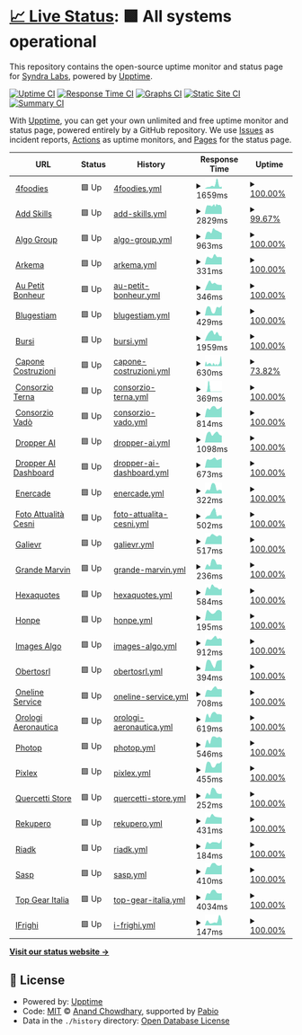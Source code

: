 # [📈 Live Status](https://Avrean-Srl.github.io/redergo-upptime): <!--live status--> **🟩 All systems operational**

This repository contains the open-source uptime monitor and status page for [Syndra Labs](https://syndra.io), powered by [Upptime](https://github.com/upptime/upptime).

[![Uptime CI](https://github.com/Avrean-Srl/redergo-upptime/workflows/Uptime%20CI/badge.svg)](https://github.com/Avrean-Srl/redergo-upptime/actions?query=workflow%3A%22Uptime+CI%22)
[![Response Time CI](https://github.com/Avrean-Srl/redergo-upptime/workflows/Response%20Time%20CI/badge.svg)](https://github.com/Avrean-Srl/redergo-upptime/actions?query=workflow%3A%22Response+Time+CI%22)
[![Graphs CI](https://github.com/Avrean-Srl/redergo-upptime/workflows/Graphs%20CI/badge.svg)](https://github.com/Avrean-Srl/redergo-upptime/actions?query=workflow%3A%22Graphs+CI%22)
[![Static Site CI](https://github.com/Avrean-Srl/redergo-upptime/workflows/Static%20Site%20CI/badge.svg)](https://github.com/Avrean-Srl/redergo-upptime/actions?query=workflow%3A%22Static+Site+CI%22)
[![Summary CI](https://github.com/Avrean-Srl/redergo-upptime/workflows/Summary%20CI/badge.svg)](https://github.com/Avrean-Srl/redergo-upptime/actions?query=workflow%3A%22Summary+CI%22)

With [Upptime](https://upptime.js.org), you can get your own unlimited and free uptime monitor and status page, powered entirely by a GitHub repository. We use [Issues](https://github.com/Avrean-Srl/redergo-upptime/issues) as incident reports, [Actions](https://github.com/Avrean-Srl/redergo-upptime/actions) as uptime monitors, and [Pages](https://Avrean-Srl.github.io/redergo-upptime) for the status page.

<!--start: status pages-->
<!-- This summary is generated by Upptime (https://github.com/upptime/upptime) -->
<!-- Do not edit this manually, your changes will be overwritten -->
<!-- prettier-ignore -->
| URL | Status | History | Response Time | Uptime |
| --- | ------ | ------- | ------------- | ------ |
| <img alt="" src="https://icons.duckduckgo.com/ip3/www.4foodies.it.ico" height="13"> [4foodies](https://www.4foodies.it) | 🟩 Up | [4foodies.yml](https://github.com/Avrean-Srl/redergo-upptime/commits/HEAD/history/4foodies.yml) | <details><summary><img alt="Response time graph" src="./graphs/4foodies/response-time-week.png" height="20"> 1659ms</summary><br><a href="https://Avrean-Srl.github.io/redergo-upptime/history/4foodies"><img alt="Response time 1325" src="https://img.shields.io/endpoint?url=https%3A%2F%2Fraw.githubusercontent.com%2FAvrean-Srl%2Fredergo-upptime%2FHEAD%2Fapi%2F4foodies%2Fresponse-time.json"></a><br><a href="https://Avrean-Srl.github.io/redergo-upptime/history/4foodies"><img alt="24-hour response time 869" src="https://img.shields.io/endpoint?url=https%3A%2F%2Fraw.githubusercontent.com%2FAvrean-Srl%2Fredergo-upptime%2FHEAD%2Fapi%2F4foodies%2Fresponse-time-day.json"></a><br><a href="https://Avrean-Srl.github.io/redergo-upptime/history/4foodies"><img alt="7-day response time 1659" src="https://img.shields.io/endpoint?url=https%3A%2F%2Fraw.githubusercontent.com%2FAvrean-Srl%2Fredergo-upptime%2FHEAD%2Fapi%2F4foodies%2Fresponse-time-week.json"></a><br><a href="https://Avrean-Srl.github.io/redergo-upptime/history/4foodies"><img alt="30-day response time 1361" src="https://img.shields.io/endpoint?url=https%3A%2F%2Fraw.githubusercontent.com%2FAvrean-Srl%2Fredergo-upptime%2FHEAD%2Fapi%2F4foodies%2Fresponse-time-month.json"></a><br><a href="https://Avrean-Srl.github.io/redergo-upptime/history/4foodies"><img alt="1-year response time 1325" src="https://img.shields.io/endpoint?url=https%3A%2F%2Fraw.githubusercontent.com%2FAvrean-Srl%2Fredergo-upptime%2FHEAD%2Fapi%2F4foodies%2Fresponse-time-year.json"></a></details> | <details><summary><a href="https://Avrean-Srl.github.io/redergo-upptime/history/4foodies">100.00%</a></summary><a href="https://Avrean-Srl.github.io/redergo-upptime/history/4foodies"><img alt="All-time uptime 99.97%" src="https://img.shields.io/endpoint?url=https%3A%2F%2Fraw.githubusercontent.com%2FAvrean-Srl%2Fredergo-upptime%2FHEAD%2Fapi%2F4foodies%2Fuptime.json"></a><br><a href="https://Avrean-Srl.github.io/redergo-upptime/history/4foodies"><img alt="24-hour uptime 100.00%" src="https://img.shields.io/endpoint?url=https%3A%2F%2Fraw.githubusercontent.com%2FAvrean-Srl%2Fredergo-upptime%2FHEAD%2Fapi%2F4foodies%2Fuptime-day.json"></a><br><a href="https://Avrean-Srl.github.io/redergo-upptime/history/4foodies"><img alt="7-day uptime 100.00%" src="https://img.shields.io/endpoint?url=https%3A%2F%2Fraw.githubusercontent.com%2FAvrean-Srl%2Fredergo-upptime%2FHEAD%2Fapi%2F4foodies%2Fuptime-week.json"></a><br><a href="https://Avrean-Srl.github.io/redergo-upptime/history/4foodies"><img alt="30-day uptime 99.96%" src="https://img.shields.io/endpoint?url=https%3A%2F%2Fraw.githubusercontent.com%2FAvrean-Srl%2Fredergo-upptime%2FHEAD%2Fapi%2F4foodies%2Fuptime-month.json"></a><br><a href="https://Avrean-Srl.github.io/redergo-upptime/history/4foodies"><img alt="1-year uptime 99.97%" src="https://img.shields.io/endpoint?url=https%3A%2F%2Fraw.githubusercontent.com%2FAvrean-Srl%2Fredergo-upptime%2FHEAD%2Fapi%2F4foodies%2Fuptime-year.json"></a></details>
| <img alt="" src="https://icons.duckduckgo.com/ip3/addskills.it.ico" height="13"> [Add Skills](https://addskills.it) | 🟩 Up | [add-skills.yml](https://github.com/Avrean-Srl/redergo-upptime/commits/HEAD/history/add-skills.yml) | <details><summary><img alt="Response time graph" src="./graphs/add-skills/response-time-week.png" height="20"> 2829ms</summary><br><a href="https://Avrean-Srl.github.io/redergo-upptime/history/add-skills"><img alt="Response time 2674" src="https://img.shields.io/endpoint?url=https%3A%2F%2Fraw.githubusercontent.com%2FAvrean-Srl%2Fredergo-upptime%2FHEAD%2Fapi%2Fadd-skills%2Fresponse-time.json"></a><br><a href="https://Avrean-Srl.github.io/redergo-upptime/history/add-skills"><img alt="24-hour response time 4288" src="https://img.shields.io/endpoint?url=https%3A%2F%2Fraw.githubusercontent.com%2FAvrean-Srl%2Fredergo-upptime%2FHEAD%2Fapi%2Fadd-skills%2Fresponse-time-day.json"></a><br><a href="https://Avrean-Srl.github.io/redergo-upptime/history/add-skills"><img alt="7-day response time 2829" src="https://img.shields.io/endpoint?url=https%3A%2F%2Fraw.githubusercontent.com%2FAvrean-Srl%2Fredergo-upptime%2FHEAD%2Fapi%2Fadd-skills%2Fresponse-time-week.json"></a><br><a href="https://Avrean-Srl.github.io/redergo-upptime/history/add-skills"><img alt="30-day response time 2661" src="https://img.shields.io/endpoint?url=https%3A%2F%2Fraw.githubusercontent.com%2FAvrean-Srl%2Fredergo-upptime%2FHEAD%2Fapi%2Fadd-skills%2Fresponse-time-month.json"></a><br><a href="https://Avrean-Srl.github.io/redergo-upptime/history/add-skills"><img alt="1-year response time 2674" src="https://img.shields.io/endpoint?url=https%3A%2F%2Fraw.githubusercontent.com%2FAvrean-Srl%2Fredergo-upptime%2FHEAD%2Fapi%2Fadd-skills%2Fresponse-time-year.json"></a></details> | <details><summary><a href="https://Avrean-Srl.github.io/redergo-upptime/history/add-skills">99.67%</a></summary><a href="https://Avrean-Srl.github.io/redergo-upptime/history/add-skills"><img alt="All-time uptime 99.94%" src="https://img.shields.io/endpoint?url=https%3A%2F%2Fraw.githubusercontent.com%2FAvrean-Srl%2Fredergo-upptime%2FHEAD%2Fapi%2Fadd-skills%2Fuptime.json"></a><br><a href="https://Avrean-Srl.github.io/redergo-upptime/history/add-skills"><img alt="24-hour uptime 99.42%" src="https://img.shields.io/endpoint?url=https%3A%2F%2Fraw.githubusercontent.com%2FAvrean-Srl%2Fredergo-upptime%2FHEAD%2Fapi%2Fadd-skills%2Fuptime-day.json"></a><br><a href="https://Avrean-Srl.github.io/redergo-upptime/history/add-skills"><img alt="7-day uptime 99.67%" src="https://img.shields.io/endpoint?url=https%3A%2F%2Fraw.githubusercontent.com%2FAvrean-Srl%2Fredergo-upptime%2FHEAD%2Fapi%2Fadd-skills%2Fuptime-week.json"></a><br><a href="https://Avrean-Srl.github.io/redergo-upptime/history/add-skills"><img alt="30-day uptime 99.92%" src="https://img.shields.io/endpoint?url=https%3A%2F%2Fraw.githubusercontent.com%2FAvrean-Srl%2Fredergo-upptime%2FHEAD%2Fapi%2Fadd-skills%2Fuptime-month.json"></a><br><a href="https://Avrean-Srl.github.io/redergo-upptime/history/add-skills"><img alt="1-year uptime 99.94%" src="https://img.shields.io/endpoint?url=https%3A%2F%2Fraw.githubusercontent.com%2FAvrean-Srl%2Fredergo-upptime%2FHEAD%2Fapi%2Fadd-skills%2Fuptime-year.json"></a></details>
| <img alt="" src="https://icons.duckduckgo.com/ip3/www.algogroup.net.ico" height="13"> [Algo Group](https://www.algogroup.net) | 🟩 Up | [algo-group.yml](https://github.com/Avrean-Srl/redergo-upptime/commits/HEAD/history/algo-group.yml) | <details><summary><img alt="Response time graph" src="./graphs/algo-group/response-time-week.png" height="20"> 963ms</summary><br><a href="https://Avrean-Srl.github.io/redergo-upptime/history/algo-group"><img alt="Response time 1061" src="https://img.shields.io/endpoint?url=https%3A%2F%2Fraw.githubusercontent.com%2FAvrean-Srl%2Fredergo-upptime%2FHEAD%2Fapi%2Falgo-group%2Fresponse-time.json"></a><br><a href="https://Avrean-Srl.github.io/redergo-upptime/history/algo-group"><img alt="24-hour response time 871" src="https://img.shields.io/endpoint?url=https%3A%2F%2Fraw.githubusercontent.com%2FAvrean-Srl%2Fredergo-upptime%2FHEAD%2Fapi%2Falgo-group%2Fresponse-time-day.json"></a><br><a href="https://Avrean-Srl.github.io/redergo-upptime/history/algo-group"><img alt="7-day response time 963" src="https://img.shields.io/endpoint?url=https%3A%2F%2Fraw.githubusercontent.com%2FAvrean-Srl%2Fredergo-upptime%2FHEAD%2Fapi%2Falgo-group%2Fresponse-time-week.json"></a><br><a href="https://Avrean-Srl.github.io/redergo-upptime/history/algo-group"><img alt="30-day response time 1056" src="https://img.shields.io/endpoint?url=https%3A%2F%2Fraw.githubusercontent.com%2FAvrean-Srl%2Fredergo-upptime%2FHEAD%2Fapi%2Falgo-group%2Fresponse-time-month.json"></a><br><a href="https://Avrean-Srl.github.io/redergo-upptime/history/algo-group"><img alt="1-year response time 1061" src="https://img.shields.io/endpoint?url=https%3A%2F%2Fraw.githubusercontent.com%2FAvrean-Srl%2Fredergo-upptime%2FHEAD%2Fapi%2Falgo-group%2Fresponse-time-year.json"></a></details> | <details><summary><a href="https://Avrean-Srl.github.io/redergo-upptime/history/algo-group">100.00%</a></summary><a href="https://Avrean-Srl.github.io/redergo-upptime/history/algo-group"><img alt="All-time uptime 99.94%" src="https://img.shields.io/endpoint?url=https%3A%2F%2Fraw.githubusercontent.com%2FAvrean-Srl%2Fredergo-upptime%2FHEAD%2Fapi%2Falgo-group%2Fuptime.json"></a><br><a href="https://Avrean-Srl.github.io/redergo-upptime/history/algo-group"><img alt="24-hour uptime 100.00%" src="https://img.shields.io/endpoint?url=https%3A%2F%2Fraw.githubusercontent.com%2FAvrean-Srl%2Fredergo-upptime%2FHEAD%2Fapi%2Falgo-group%2Fuptime-day.json"></a><br><a href="https://Avrean-Srl.github.io/redergo-upptime/history/algo-group"><img alt="7-day uptime 100.00%" src="https://img.shields.io/endpoint?url=https%3A%2F%2Fraw.githubusercontent.com%2FAvrean-Srl%2Fredergo-upptime%2FHEAD%2Fapi%2Falgo-group%2Fuptime-week.json"></a><br><a href="https://Avrean-Srl.github.io/redergo-upptime/history/algo-group"><img alt="30-day uptime 99.92%" src="https://img.shields.io/endpoint?url=https%3A%2F%2Fraw.githubusercontent.com%2FAvrean-Srl%2Fredergo-upptime%2FHEAD%2Fapi%2Falgo-group%2Fuptime-month.json"></a><br><a href="https://Avrean-Srl.github.io/redergo-upptime/history/algo-group"><img alt="1-year uptime 99.94%" src="https://img.shields.io/endpoint?url=https%3A%2F%2Fraw.githubusercontent.com%2FAvrean-Srl%2Fredergo-upptime%2FHEAD%2Fapi%2Falgo-group%2Fuptime-year.json"></a></details>
| <img alt="" src="https://icons.duckduckgo.com/ip3/www.arkema.it.ico" height="13"> [Arkema](https://www.arkema.it) | 🟩 Up | [arkema.yml](https://github.com/Avrean-Srl/redergo-upptime/commits/HEAD/history/arkema.yml) | <details><summary><img alt="Response time graph" src="./graphs/arkema/response-time-week.png" height="20"> 331ms</summary><br><a href="https://Avrean-Srl.github.io/redergo-upptime/history/arkema"><img alt="Response time 458" src="https://img.shields.io/endpoint?url=https%3A%2F%2Fraw.githubusercontent.com%2FAvrean-Srl%2Fredergo-upptime%2FHEAD%2Fapi%2Farkema%2Fresponse-time.json"></a><br><a href="https://Avrean-Srl.github.io/redergo-upptime/history/arkema"><img alt="24-hour response time 321" src="https://img.shields.io/endpoint?url=https%3A%2F%2Fraw.githubusercontent.com%2FAvrean-Srl%2Fredergo-upptime%2FHEAD%2Fapi%2Farkema%2Fresponse-time-day.json"></a><br><a href="https://Avrean-Srl.github.io/redergo-upptime/history/arkema"><img alt="7-day response time 331" src="https://img.shields.io/endpoint?url=https%3A%2F%2Fraw.githubusercontent.com%2FAvrean-Srl%2Fredergo-upptime%2FHEAD%2Fapi%2Farkema%2Fresponse-time-week.json"></a><br><a href="https://Avrean-Srl.github.io/redergo-upptime/history/arkema"><img alt="30-day response time 475" src="https://img.shields.io/endpoint?url=https%3A%2F%2Fraw.githubusercontent.com%2FAvrean-Srl%2Fredergo-upptime%2FHEAD%2Fapi%2Farkema%2Fresponse-time-month.json"></a><br><a href="https://Avrean-Srl.github.io/redergo-upptime/history/arkema"><img alt="1-year response time 458" src="https://img.shields.io/endpoint?url=https%3A%2F%2Fraw.githubusercontent.com%2FAvrean-Srl%2Fredergo-upptime%2FHEAD%2Fapi%2Farkema%2Fresponse-time-year.json"></a></details> | <details><summary><a href="https://Avrean-Srl.github.io/redergo-upptime/history/arkema">100.00%</a></summary><a href="https://Avrean-Srl.github.io/redergo-upptime/history/arkema"><img alt="All-time uptime 100.00%" src="https://img.shields.io/endpoint?url=https%3A%2F%2Fraw.githubusercontent.com%2FAvrean-Srl%2Fredergo-upptime%2FHEAD%2Fapi%2Farkema%2Fuptime.json"></a><br><a href="https://Avrean-Srl.github.io/redergo-upptime/history/arkema"><img alt="24-hour uptime 100.00%" src="https://img.shields.io/endpoint?url=https%3A%2F%2Fraw.githubusercontent.com%2FAvrean-Srl%2Fredergo-upptime%2FHEAD%2Fapi%2Farkema%2Fuptime-day.json"></a><br><a href="https://Avrean-Srl.github.io/redergo-upptime/history/arkema"><img alt="7-day uptime 100.00%" src="https://img.shields.io/endpoint?url=https%3A%2F%2Fraw.githubusercontent.com%2FAvrean-Srl%2Fredergo-upptime%2FHEAD%2Fapi%2Farkema%2Fuptime-week.json"></a><br><a href="https://Avrean-Srl.github.io/redergo-upptime/history/arkema"><img alt="30-day uptime 100.00%" src="https://img.shields.io/endpoint?url=https%3A%2F%2Fraw.githubusercontent.com%2FAvrean-Srl%2Fredergo-upptime%2FHEAD%2Fapi%2Farkema%2Fuptime-month.json"></a><br><a href="https://Avrean-Srl.github.io/redergo-upptime/history/arkema"><img alt="1-year uptime 100.00%" src="https://img.shields.io/endpoint?url=https%3A%2F%2Fraw.githubusercontent.com%2FAvrean-Srl%2Fredergo-upptime%2FHEAD%2Fapi%2Farkema%2Fuptime-year.json"></a></details>
| <img alt="" src="https://icons.duckduckgo.com/ip3/aupetitbonheur.org.ico" height="13"> [Au Petit Bonheur](https://aupetitbonheur.org) | 🟩 Up | [au-petit-bonheur.yml](https://github.com/Avrean-Srl/redergo-upptime/commits/HEAD/history/au-petit-bonheur.yml) | <details><summary><img alt="Response time graph" src="./graphs/au-petit-bonheur/response-time-week.png" height="20"> 346ms</summary><br><a href="https://Avrean-Srl.github.io/redergo-upptime/history/au-petit-bonheur"><img alt="Response time 334" src="https://img.shields.io/endpoint?url=https%3A%2F%2Fraw.githubusercontent.com%2FAvrean-Srl%2Fredergo-upptime%2FHEAD%2Fapi%2Fau-petit-bonheur%2Fresponse-time.json"></a><br><a href="https://Avrean-Srl.github.io/redergo-upptime/history/au-petit-bonheur"><img alt="24-hour response time 304" src="https://img.shields.io/endpoint?url=https%3A%2F%2Fraw.githubusercontent.com%2FAvrean-Srl%2Fredergo-upptime%2FHEAD%2Fapi%2Fau-petit-bonheur%2Fresponse-time-day.json"></a><br><a href="https://Avrean-Srl.github.io/redergo-upptime/history/au-petit-bonheur"><img alt="7-day response time 346" src="https://img.shields.io/endpoint?url=https%3A%2F%2Fraw.githubusercontent.com%2FAvrean-Srl%2Fredergo-upptime%2FHEAD%2Fapi%2Fau-petit-bonheur%2Fresponse-time-week.json"></a><br><a href="https://Avrean-Srl.github.io/redergo-upptime/history/au-petit-bonheur"><img alt="30-day response time 318" src="https://img.shields.io/endpoint?url=https%3A%2F%2Fraw.githubusercontent.com%2FAvrean-Srl%2Fredergo-upptime%2FHEAD%2Fapi%2Fau-petit-bonheur%2Fresponse-time-month.json"></a><br><a href="https://Avrean-Srl.github.io/redergo-upptime/history/au-petit-bonheur"><img alt="1-year response time 334" src="https://img.shields.io/endpoint?url=https%3A%2F%2Fraw.githubusercontent.com%2FAvrean-Srl%2Fredergo-upptime%2FHEAD%2Fapi%2Fau-petit-bonheur%2Fresponse-time-year.json"></a></details> | <details><summary><a href="https://Avrean-Srl.github.io/redergo-upptime/history/au-petit-bonheur">100.00%</a></summary><a href="https://Avrean-Srl.github.io/redergo-upptime/history/au-petit-bonheur"><img alt="All-time uptime 99.97%" src="https://img.shields.io/endpoint?url=https%3A%2F%2Fraw.githubusercontent.com%2FAvrean-Srl%2Fredergo-upptime%2FHEAD%2Fapi%2Fau-petit-bonheur%2Fuptime.json"></a><br><a href="https://Avrean-Srl.github.io/redergo-upptime/history/au-petit-bonheur"><img alt="24-hour uptime 100.00%" src="https://img.shields.io/endpoint?url=https%3A%2F%2Fraw.githubusercontent.com%2FAvrean-Srl%2Fredergo-upptime%2FHEAD%2Fapi%2Fau-petit-bonheur%2Fuptime-day.json"></a><br><a href="https://Avrean-Srl.github.io/redergo-upptime/history/au-petit-bonheur"><img alt="7-day uptime 100.00%" src="https://img.shields.io/endpoint?url=https%3A%2F%2Fraw.githubusercontent.com%2FAvrean-Srl%2Fredergo-upptime%2FHEAD%2Fapi%2Fau-petit-bonheur%2Fuptime-week.json"></a><br><a href="https://Avrean-Srl.github.io/redergo-upptime/history/au-petit-bonheur"><img alt="30-day uptime 99.96%" src="https://img.shields.io/endpoint?url=https%3A%2F%2Fraw.githubusercontent.com%2FAvrean-Srl%2Fredergo-upptime%2FHEAD%2Fapi%2Fau-petit-bonheur%2Fuptime-month.json"></a><br><a href="https://Avrean-Srl.github.io/redergo-upptime/history/au-petit-bonheur"><img alt="1-year uptime 99.97%" src="https://img.shields.io/endpoint?url=https%3A%2F%2Fraw.githubusercontent.com%2FAvrean-Srl%2Fredergo-upptime%2FHEAD%2Fapi%2Fau-petit-bonheur%2Fuptime-year.json"></a></details>
| <img alt="" src="https://icons.duckduckgo.com/ip3/blugestiam.com.ico" height="13"> [Blugestiam](https://blugestiam.com) | 🟩 Up | [blugestiam.yml](https://github.com/Avrean-Srl/redergo-upptime/commits/HEAD/history/blugestiam.yml) | <details><summary><img alt="Response time graph" src="./graphs/blugestiam/response-time-week.png" height="20"> 429ms</summary><br><a href="https://Avrean-Srl.github.io/redergo-upptime/history/blugestiam"><img alt="Response time 380" src="https://img.shields.io/endpoint?url=https%3A%2F%2Fraw.githubusercontent.com%2FAvrean-Srl%2Fredergo-upptime%2FHEAD%2Fapi%2Fblugestiam%2Fresponse-time.json"></a><br><a href="https://Avrean-Srl.github.io/redergo-upptime/history/blugestiam"><img alt="24-hour response time 536" src="https://img.shields.io/endpoint?url=https%3A%2F%2Fraw.githubusercontent.com%2FAvrean-Srl%2Fredergo-upptime%2FHEAD%2Fapi%2Fblugestiam%2Fresponse-time-day.json"></a><br><a href="https://Avrean-Srl.github.io/redergo-upptime/history/blugestiam"><img alt="7-day response time 429" src="https://img.shields.io/endpoint?url=https%3A%2F%2Fraw.githubusercontent.com%2FAvrean-Srl%2Fredergo-upptime%2FHEAD%2Fapi%2Fblugestiam%2Fresponse-time-week.json"></a><br><a href="https://Avrean-Srl.github.io/redergo-upptime/history/blugestiam"><img alt="30-day response time 388" src="https://img.shields.io/endpoint?url=https%3A%2F%2Fraw.githubusercontent.com%2FAvrean-Srl%2Fredergo-upptime%2FHEAD%2Fapi%2Fblugestiam%2Fresponse-time-month.json"></a><br><a href="https://Avrean-Srl.github.io/redergo-upptime/history/blugestiam"><img alt="1-year response time 380" src="https://img.shields.io/endpoint?url=https%3A%2F%2Fraw.githubusercontent.com%2FAvrean-Srl%2Fredergo-upptime%2FHEAD%2Fapi%2Fblugestiam%2Fresponse-time-year.json"></a></details> | <details><summary><a href="https://Avrean-Srl.github.io/redergo-upptime/history/blugestiam">100.00%</a></summary><a href="https://Avrean-Srl.github.io/redergo-upptime/history/blugestiam"><img alt="All-time uptime 99.84%" src="https://img.shields.io/endpoint?url=https%3A%2F%2Fraw.githubusercontent.com%2FAvrean-Srl%2Fredergo-upptime%2FHEAD%2Fapi%2Fblugestiam%2Fuptime.json"></a><br><a href="https://Avrean-Srl.github.io/redergo-upptime/history/blugestiam"><img alt="24-hour uptime 100.00%" src="https://img.shields.io/endpoint?url=https%3A%2F%2Fraw.githubusercontent.com%2FAvrean-Srl%2Fredergo-upptime%2FHEAD%2Fapi%2Fblugestiam%2Fuptime-day.json"></a><br><a href="https://Avrean-Srl.github.io/redergo-upptime/history/blugestiam"><img alt="7-day uptime 100.00%" src="https://img.shields.io/endpoint?url=https%3A%2F%2Fraw.githubusercontent.com%2FAvrean-Srl%2Fredergo-upptime%2FHEAD%2Fapi%2Fblugestiam%2Fuptime-week.json"></a><br><a href="https://Avrean-Srl.github.io/redergo-upptime/history/blugestiam"><img alt="30-day uptime 100.00%" src="https://img.shields.io/endpoint?url=https%3A%2F%2Fraw.githubusercontent.com%2FAvrean-Srl%2Fredergo-upptime%2FHEAD%2Fapi%2Fblugestiam%2Fuptime-month.json"></a><br><a href="https://Avrean-Srl.github.io/redergo-upptime/history/blugestiam"><img alt="1-year uptime 99.84%" src="https://img.shields.io/endpoint?url=https%3A%2F%2Fraw.githubusercontent.com%2FAvrean-Srl%2Fredergo-upptime%2FHEAD%2Fapi%2Fblugestiam%2Fuptime-year.json"></a></details>
| <img alt="" src="https://icons.duckduckgo.com/ip3/bursi.it.ico" height="13"> [Bursi](https://bursi.it) | 🟩 Up | [bursi.yml](https://github.com/Avrean-Srl/redergo-upptime/commits/HEAD/history/bursi.yml) | <details><summary><img alt="Response time graph" src="./graphs/bursi/response-time-week.png" height="20"> 1959ms</summary><br><a href="https://Avrean-Srl.github.io/redergo-upptime/history/bursi"><img alt="Response time 2199" src="https://img.shields.io/endpoint?url=https%3A%2F%2Fraw.githubusercontent.com%2FAvrean-Srl%2Fredergo-upptime%2FHEAD%2Fapi%2Fbursi%2Fresponse-time.json"></a><br><a href="https://Avrean-Srl.github.io/redergo-upptime/history/bursi"><img alt="24-hour response time 2112" src="https://img.shields.io/endpoint?url=https%3A%2F%2Fraw.githubusercontent.com%2FAvrean-Srl%2Fredergo-upptime%2FHEAD%2Fapi%2Fbursi%2Fresponse-time-day.json"></a><br><a href="https://Avrean-Srl.github.io/redergo-upptime/history/bursi"><img alt="7-day response time 1959" src="https://img.shields.io/endpoint?url=https%3A%2F%2Fraw.githubusercontent.com%2FAvrean-Srl%2Fredergo-upptime%2FHEAD%2Fapi%2Fbursi%2Fresponse-time-week.json"></a><br><a href="https://Avrean-Srl.github.io/redergo-upptime/history/bursi"><img alt="30-day response time 2209" src="https://img.shields.io/endpoint?url=https%3A%2F%2Fraw.githubusercontent.com%2FAvrean-Srl%2Fredergo-upptime%2FHEAD%2Fapi%2Fbursi%2Fresponse-time-month.json"></a><br><a href="https://Avrean-Srl.github.io/redergo-upptime/history/bursi"><img alt="1-year response time 2199" src="https://img.shields.io/endpoint?url=https%3A%2F%2Fraw.githubusercontent.com%2FAvrean-Srl%2Fredergo-upptime%2FHEAD%2Fapi%2Fbursi%2Fresponse-time-year.json"></a></details> | <details><summary><a href="https://Avrean-Srl.github.io/redergo-upptime/history/bursi">100.00%</a></summary><a href="https://Avrean-Srl.github.io/redergo-upptime/history/bursi"><img alt="All-time uptime 100.00%" src="https://img.shields.io/endpoint?url=https%3A%2F%2Fraw.githubusercontent.com%2FAvrean-Srl%2Fredergo-upptime%2FHEAD%2Fapi%2Fbursi%2Fuptime.json"></a><br><a href="https://Avrean-Srl.github.io/redergo-upptime/history/bursi"><img alt="24-hour uptime 100.00%" src="https://img.shields.io/endpoint?url=https%3A%2F%2Fraw.githubusercontent.com%2FAvrean-Srl%2Fredergo-upptime%2FHEAD%2Fapi%2Fbursi%2Fuptime-day.json"></a><br><a href="https://Avrean-Srl.github.io/redergo-upptime/history/bursi"><img alt="7-day uptime 100.00%" src="https://img.shields.io/endpoint?url=https%3A%2F%2Fraw.githubusercontent.com%2FAvrean-Srl%2Fredergo-upptime%2FHEAD%2Fapi%2Fbursi%2Fuptime-week.json"></a><br><a href="https://Avrean-Srl.github.io/redergo-upptime/history/bursi"><img alt="30-day uptime 100.00%" src="https://img.shields.io/endpoint?url=https%3A%2F%2Fraw.githubusercontent.com%2FAvrean-Srl%2Fredergo-upptime%2FHEAD%2Fapi%2Fbursi%2Fuptime-month.json"></a><br><a href="https://Avrean-Srl.github.io/redergo-upptime/history/bursi"><img alt="1-year uptime 100.00%" src="https://img.shields.io/endpoint?url=https%3A%2F%2Fraw.githubusercontent.com%2FAvrean-Srl%2Fredergo-upptime%2FHEAD%2Fapi%2Fbursi%2Fuptime-year.json"></a></details>
| <img alt="" src="https://icons.duckduckgo.com/ip3/caponecostruzioni.com.ico" height="13"> [Capone Costruzioni](https://caponecostruzioni.com) | 🟩 Up | [capone-costruzioni.yml](https://github.com/Avrean-Srl/redergo-upptime/commits/HEAD/history/capone-costruzioni.yml) | <details><summary><img alt="Response time graph" src="./graphs/capone-costruzioni/response-time-week.png" height="20"> 630ms</summary><br><a href="https://Avrean-Srl.github.io/redergo-upptime/history/capone-costruzioni"><img alt="Response time 480" src="https://img.shields.io/endpoint?url=https%3A%2F%2Fraw.githubusercontent.com%2FAvrean-Srl%2Fredergo-upptime%2FHEAD%2Fapi%2Fcapone-costruzioni%2Fresponse-time.json"></a><br><a href="https://Avrean-Srl.github.io/redergo-upptime/history/capone-costruzioni"><img alt="24-hour response time 432" src="https://img.shields.io/endpoint?url=https%3A%2F%2Fraw.githubusercontent.com%2FAvrean-Srl%2Fredergo-upptime%2FHEAD%2Fapi%2Fcapone-costruzioni%2Fresponse-time-day.json"></a><br><a href="https://Avrean-Srl.github.io/redergo-upptime/history/capone-costruzioni"><img alt="7-day response time 630" src="https://img.shields.io/endpoint?url=https%3A%2F%2Fraw.githubusercontent.com%2FAvrean-Srl%2Fredergo-upptime%2FHEAD%2Fapi%2Fcapone-costruzioni%2Fresponse-time-week.json"></a><br><a href="https://Avrean-Srl.github.io/redergo-upptime/history/capone-costruzioni"><img alt="30-day response time 512" src="https://img.shields.io/endpoint?url=https%3A%2F%2Fraw.githubusercontent.com%2FAvrean-Srl%2Fredergo-upptime%2FHEAD%2Fapi%2Fcapone-costruzioni%2Fresponse-time-month.json"></a><br><a href="https://Avrean-Srl.github.io/redergo-upptime/history/capone-costruzioni"><img alt="1-year response time 480" src="https://img.shields.io/endpoint?url=https%3A%2F%2Fraw.githubusercontent.com%2FAvrean-Srl%2Fredergo-upptime%2FHEAD%2Fapi%2Fcapone-costruzioni%2Fresponse-time-year.json"></a></details> | <details><summary><a href="https://Avrean-Srl.github.io/redergo-upptime/history/capone-costruzioni">73.82%</a></summary><a href="https://Avrean-Srl.github.io/redergo-upptime/history/capone-costruzioni"><img alt="All-time uptime 89.00%" src="https://img.shields.io/endpoint?url=https%3A%2F%2Fraw.githubusercontent.com%2FAvrean-Srl%2Fredergo-upptime%2FHEAD%2Fapi%2Fcapone-costruzioni%2Fuptime.json"></a><br><a href="https://Avrean-Srl.github.io/redergo-upptime/history/capone-costruzioni"><img alt="24-hour uptime 100.00%" src="https://img.shields.io/endpoint?url=https%3A%2F%2Fraw.githubusercontent.com%2FAvrean-Srl%2Fredergo-upptime%2FHEAD%2Fapi%2Fcapone-costruzioni%2Fuptime-day.json"></a><br><a href="https://Avrean-Srl.github.io/redergo-upptime/history/capone-costruzioni"><img alt="7-day uptime 73.82%" src="https://img.shields.io/endpoint?url=https%3A%2F%2Fraw.githubusercontent.com%2FAvrean-Srl%2Fredergo-upptime%2FHEAD%2Fapi%2Fcapone-costruzioni%2Fuptime-week.json"></a><br><a href="https://Avrean-Srl.github.io/redergo-upptime/history/capone-costruzioni"><img alt="30-day uptime 86.59%" src="https://img.shields.io/endpoint?url=https%3A%2F%2Fraw.githubusercontent.com%2FAvrean-Srl%2Fredergo-upptime%2FHEAD%2Fapi%2Fcapone-costruzioni%2Fuptime-month.json"></a><br><a href="https://Avrean-Srl.github.io/redergo-upptime/history/capone-costruzioni"><img alt="1-year uptime 89.00%" src="https://img.shields.io/endpoint?url=https%3A%2F%2Fraw.githubusercontent.com%2FAvrean-Srl%2Fredergo-upptime%2FHEAD%2Fapi%2Fcapone-costruzioni%2Fuptime-year.json"></a></details>
| <img alt="" src="https://icons.duckduckgo.com/ip3/consorzioterna.it.ico" height="13"> [Consorzio Terna](https://consorzioterna.it) | 🟩 Up | [consorzio-terna.yml](https://github.com/Avrean-Srl/redergo-upptime/commits/HEAD/history/consorzio-terna.yml) | <details><summary><img alt="Response time graph" src="./graphs/consorzio-terna/response-time-week.png" height="20"> 369ms</summary><br><a href="https://Avrean-Srl.github.io/redergo-upptime/history/consorzio-terna"><img alt="Response time 895" src="https://img.shields.io/endpoint?url=https%3A%2F%2Fraw.githubusercontent.com%2FAvrean-Srl%2Fredergo-upptime%2FHEAD%2Fapi%2Fconsorzio-terna%2Fresponse-time.json"></a><br><a href="https://Avrean-Srl.github.io/redergo-upptime/history/consorzio-terna"><img alt="24-hour response time 509" src="https://img.shields.io/endpoint?url=https%3A%2F%2Fraw.githubusercontent.com%2FAvrean-Srl%2Fredergo-upptime%2FHEAD%2Fapi%2Fconsorzio-terna%2Fresponse-time-day.json"></a><br><a href="https://Avrean-Srl.github.io/redergo-upptime/history/consorzio-terna"><img alt="7-day response time 369" src="https://img.shields.io/endpoint?url=https%3A%2F%2Fraw.githubusercontent.com%2FAvrean-Srl%2Fredergo-upptime%2FHEAD%2Fapi%2Fconsorzio-terna%2Fresponse-time-week.json"></a><br><a href="https://Avrean-Srl.github.io/redergo-upptime/history/consorzio-terna"><img alt="30-day response time 1119" src="https://img.shields.io/endpoint?url=https%3A%2F%2Fraw.githubusercontent.com%2FAvrean-Srl%2Fredergo-upptime%2FHEAD%2Fapi%2Fconsorzio-terna%2Fresponse-time-month.json"></a><br><a href="https://Avrean-Srl.github.io/redergo-upptime/history/consorzio-terna"><img alt="1-year response time 895" src="https://img.shields.io/endpoint?url=https%3A%2F%2Fraw.githubusercontent.com%2FAvrean-Srl%2Fredergo-upptime%2FHEAD%2Fapi%2Fconsorzio-terna%2Fresponse-time-year.json"></a></details> | <details><summary><a href="https://Avrean-Srl.github.io/redergo-upptime/history/consorzio-terna">100.00%</a></summary><a href="https://Avrean-Srl.github.io/redergo-upptime/history/consorzio-terna"><img alt="All-time uptime 99.87%" src="https://img.shields.io/endpoint?url=https%3A%2F%2Fraw.githubusercontent.com%2FAvrean-Srl%2Fredergo-upptime%2FHEAD%2Fapi%2Fconsorzio-terna%2Fuptime.json"></a><br><a href="https://Avrean-Srl.github.io/redergo-upptime/history/consorzio-terna"><img alt="24-hour uptime 100.00%" src="https://img.shields.io/endpoint?url=https%3A%2F%2Fraw.githubusercontent.com%2FAvrean-Srl%2Fredergo-upptime%2FHEAD%2Fapi%2Fconsorzio-terna%2Fuptime-day.json"></a><br><a href="https://Avrean-Srl.github.io/redergo-upptime/history/consorzio-terna"><img alt="7-day uptime 100.00%" src="https://img.shields.io/endpoint?url=https%3A%2F%2Fraw.githubusercontent.com%2FAvrean-Srl%2Fredergo-upptime%2FHEAD%2Fapi%2Fconsorzio-terna%2Fuptime-week.json"></a><br><a href="https://Avrean-Srl.github.io/redergo-upptime/history/consorzio-terna"><img alt="30-day uptime 99.93%" src="https://img.shields.io/endpoint?url=https%3A%2F%2Fraw.githubusercontent.com%2FAvrean-Srl%2Fredergo-upptime%2FHEAD%2Fapi%2Fconsorzio-terna%2Fuptime-month.json"></a><br><a href="https://Avrean-Srl.github.io/redergo-upptime/history/consorzio-terna"><img alt="1-year uptime 99.87%" src="https://img.shields.io/endpoint?url=https%3A%2F%2Fraw.githubusercontent.com%2FAvrean-Srl%2Fredergo-upptime%2FHEAD%2Fapi%2Fconsorzio-terna%2Fuptime-year.json"></a></details>
| <img alt="" src="https://icons.duckduckgo.com/ip3/consorziovado.com.ico" height="13"> [Consorzio Vadò](https://consorziovado.com) | 🟩 Up | [consorzio-vado.yml](https://github.com/Avrean-Srl/redergo-upptime/commits/HEAD/history/consorzio-vado.yml) | <details><summary><img alt="Response time graph" src="./graphs/consorzio-vado/response-time-week.png" height="20"> 814ms</summary><br><a href="https://Avrean-Srl.github.io/redergo-upptime/history/consorzio-vado"><img alt="Response time 809" src="https://img.shields.io/endpoint?url=https%3A%2F%2Fraw.githubusercontent.com%2FAvrean-Srl%2Fredergo-upptime%2FHEAD%2Fapi%2Fconsorzio-vado%2Fresponse-time.json"></a><br><a href="https://Avrean-Srl.github.io/redergo-upptime/history/consorzio-vado"><img alt="24-hour response time 698" src="https://img.shields.io/endpoint?url=https%3A%2F%2Fraw.githubusercontent.com%2FAvrean-Srl%2Fredergo-upptime%2FHEAD%2Fapi%2Fconsorzio-vado%2Fresponse-time-day.json"></a><br><a href="https://Avrean-Srl.github.io/redergo-upptime/history/consorzio-vado"><img alt="7-day response time 814" src="https://img.shields.io/endpoint?url=https%3A%2F%2Fraw.githubusercontent.com%2FAvrean-Srl%2Fredergo-upptime%2FHEAD%2Fapi%2Fconsorzio-vado%2Fresponse-time-week.json"></a><br><a href="https://Avrean-Srl.github.io/redergo-upptime/history/consorzio-vado"><img alt="30-day response time 831" src="https://img.shields.io/endpoint?url=https%3A%2F%2Fraw.githubusercontent.com%2FAvrean-Srl%2Fredergo-upptime%2FHEAD%2Fapi%2Fconsorzio-vado%2Fresponse-time-month.json"></a><br><a href="https://Avrean-Srl.github.io/redergo-upptime/history/consorzio-vado"><img alt="1-year response time 809" src="https://img.shields.io/endpoint?url=https%3A%2F%2Fraw.githubusercontent.com%2FAvrean-Srl%2Fredergo-upptime%2FHEAD%2Fapi%2Fconsorzio-vado%2Fresponse-time-year.json"></a></details> | <details><summary><a href="https://Avrean-Srl.github.io/redergo-upptime/history/consorzio-vado">100.00%</a></summary><a href="https://Avrean-Srl.github.io/redergo-upptime/history/consorzio-vado"><img alt="All-time uptime 100.00%" src="https://img.shields.io/endpoint?url=https%3A%2F%2Fraw.githubusercontent.com%2FAvrean-Srl%2Fredergo-upptime%2FHEAD%2Fapi%2Fconsorzio-vado%2Fuptime.json"></a><br><a href="https://Avrean-Srl.github.io/redergo-upptime/history/consorzio-vado"><img alt="24-hour uptime 100.00%" src="https://img.shields.io/endpoint?url=https%3A%2F%2Fraw.githubusercontent.com%2FAvrean-Srl%2Fredergo-upptime%2FHEAD%2Fapi%2Fconsorzio-vado%2Fuptime-day.json"></a><br><a href="https://Avrean-Srl.github.io/redergo-upptime/history/consorzio-vado"><img alt="7-day uptime 100.00%" src="https://img.shields.io/endpoint?url=https%3A%2F%2Fraw.githubusercontent.com%2FAvrean-Srl%2Fredergo-upptime%2FHEAD%2Fapi%2Fconsorzio-vado%2Fuptime-week.json"></a><br><a href="https://Avrean-Srl.github.io/redergo-upptime/history/consorzio-vado"><img alt="30-day uptime 100.00%" src="https://img.shields.io/endpoint?url=https%3A%2F%2Fraw.githubusercontent.com%2FAvrean-Srl%2Fredergo-upptime%2FHEAD%2Fapi%2Fconsorzio-vado%2Fuptime-month.json"></a><br><a href="https://Avrean-Srl.github.io/redergo-upptime/history/consorzio-vado"><img alt="1-year uptime 100.00%" src="https://img.shields.io/endpoint?url=https%3A%2F%2Fraw.githubusercontent.com%2FAvrean-Srl%2Fredergo-upptime%2FHEAD%2Fapi%2Fconsorzio-vado%2Fuptime-year.json"></a></details>
| <img alt="" src="https://icons.duckduckgo.com/ip3/www.dropper.ai.ico" height="13"> [Dropper AI](https://www.dropper.ai) | 🟩 Up | [dropper-ai.yml](https://github.com/Avrean-Srl/redergo-upptime/commits/HEAD/history/dropper-ai.yml) | <details><summary><img alt="Response time graph" src="./graphs/dropper-ai/response-time-week.png" height="20"> 1098ms</summary><br><a href="https://Avrean-Srl.github.io/redergo-upptime/history/dropper-ai"><img alt="Response time 938" src="https://img.shields.io/endpoint?url=https%3A%2F%2Fraw.githubusercontent.com%2FAvrean-Srl%2Fredergo-upptime%2FHEAD%2Fapi%2Fdropper-ai%2Fresponse-time.json"></a><br><a href="https://Avrean-Srl.github.io/redergo-upptime/history/dropper-ai"><img alt="24-hour response time 1320" src="https://img.shields.io/endpoint?url=https%3A%2F%2Fraw.githubusercontent.com%2FAvrean-Srl%2Fredergo-upptime%2FHEAD%2Fapi%2Fdropper-ai%2Fresponse-time-day.json"></a><br><a href="https://Avrean-Srl.github.io/redergo-upptime/history/dropper-ai"><img alt="7-day response time 1098" src="https://img.shields.io/endpoint?url=https%3A%2F%2Fraw.githubusercontent.com%2FAvrean-Srl%2Fredergo-upptime%2FHEAD%2Fapi%2Fdropper-ai%2Fresponse-time-week.json"></a><br><a href="https://Avrean-Srl.github.io/redergo-upptime/history/dropper-ai"><img alt="30-day response time 983" src="https://img.shields.io/endpoint?url=https%3A%2F%2Fraw.githubusercontent.com%2FAvrean-Srl%2Fredergo-upptime%2FHEAD%2Fapi%2Fdropper-ai%2Fresponse-time-month.json"></a><br><a href="https://Avrean-Srl.github.io/redergo-upptime/history/dropper-ai"><img alt="1-year response time 938" src="https://img.shields.io/endpoint?url=https%3A%2F%2Fraw.githubusercontent.com%2FAvrean-Srl%2Fredergo-upptime%2FHEAD%2Fapi%2Fdropper-ai%2Fresponse-time-year.json"></a></details> | <details><summary><a href="https://Avrean-Srl.github.io/redergo-upptime/history/dropper-ai">100.00%</a></summary><a href="https://Avrean-Srl.github.io/redergo-upptime/history/dropper-ai"><img alt="All-time uptime 100.00%" src="https://img.shields.io/endpoint?url=https%3A%2F%2Fraw.githubusercontent.com%2FAvrean-Srl%2Fredergo-upptime%2FHEAD%2Fapi%2Fdropper-ai%2Fuptime.json"></a><br><a href="https://Avrean-Srl.github.io/redergo-upptime/history/dropper-ai"><img alt="24-hour uptime 100.00%" src="https://img.shields.io/endpoint?url=https%3A%2F%2Fraw.githubusercontent.com%2FAvrean-Srl%2Fredergo-upptime%2FHEAD%2Fapi%2Fdropper-ai%2Fuptime-day.json"></a><br><a href="https://Avrean-Srl.github.io/redergo-upptime/history/dropper-ai"><img alt="7-day uptime 100.00%" src="https://img.shields.io/endpoint?url=https%3A%2F%2Fraw.githubusercontent.com%2FAvrean-Srl%2Fredergo-upptime%2FHEAD%2Fapi%2Fdropper-ai%2Fuptime-week.json"></a><br><a href="https://Avrean-Srl.github.io/redergo-upptime/history/dropper-ai"><img alt="30-day uptime 100.00%" src="https://img.shields.io/endpoint?url=https%3A%2F%2Fraw.githubusercontent.com%2FAvrean-Srl%2Fredergo-upptime%2FHEAD%2Fapi%2Fdropper-ai%2Fuptime-month.json"></a><br><a href="https://Avrean-Srl.github.io/redergo-upptime/history/dropper-ai"><img alt="1-year uptime 100.00%" src="https://img.shields.io/endpoint?url=https%3A%2F%2Fraw.githubusercontent.com%2FAvrean-Srl%2Fredergo-upptime%2FHEAD%2Fapi%2Fdropper-ai%2Fuptime-year.json"></a></details>
| <img alt="" src="https://icons.duckduckgo.com/ip3/dashboard.dropper.ai.ico" height="13"> [Dropper AI Dashboard](https://dashboard.dropper.ai/login) | 🟩 Up | [dropper-ai-dashboard.yml](https://github.com/Avrean-Srl/redergo-upptime/commits/HEAD/history/dropper-ai-dashboard.yml) | <details><summary><img alt="Response time graph" src="./graphs/dropper-ai-dashboard/response-time-week.png" height="20"> 673ms</summary><br><a href="https://Avrean-Srl.github.io/redergo-upptime/history/dropper-ai-dashboard"><img alt="Response time 639" src="https://img.shields.io/endpoint?url=https%3A%2F%2Fraw.githubusercontent.com%2FAvrean-Srl%2Fredergo-upptime%2FHEAD%2Fapi%2Fdropper-ai-dashboard%2Fresponse-time.json"></a><br><a href="https://Avrean-Srl.github.io/redergo-upptime/history/dropper-ai-dashboard"><img alt="24-hour response time 602" src="https://img.shields.io/endpoint?url=https%3A%2F%2Fraw.githubusercontent.com%2FAvrean-Srl%2Fredergo-upptime%2FHEAD%2Fapi%2Fdropper-ai-dashboard%2Fresponse-time-day.json"></a><br><a href="https://Avrean-Srl.github.io/redergo-upptime/history/dropper-ai-dashboard"><img alt="7-day response time 673" src="https://img.shields.io/endpoint?url=https%3A%2F%2Fraw.githubusercontent.com%2FAvrean-Srl%2Fredergo-upptime%2FHEAD%2Fapi%2Fdropper-ai-dashboard%2Fresponse-time-week.json"></a><br><a href="https://Avrean-Srl.github.io/redergo-upptime/history/dropper-ai-dashboard"><img alt="30-day response time 649" src="https://img.shields.io/endpoint?url=https%3A%2F%2Fraw.githubusercontent.com%2FAvrean-Srl%2Fredergo-upptime%2FHEAD%2Fapi%2Fdropper-ai-dashboard%2Fresponse-time-month.json"></a><br><a href="https://Avrean-Srl.github.io/redergo-upptime/history/dropper-ai-dashboard"><img alt="1-year response time 639" src="https://img.shields.io/endpoint?url=https%3A%2F%2Fraw.githubusercontent.com%2FAvrean-Srl%2Fredergo-upptime%2FHEAD%2Fapi%2Fdropper-ai-dashboard%2Fresponse-time-year.json"></a></details> | <details><summary><a href="https://Avrean-Srl.github.io/redergo-upptime/history/dropper-ai-dashboard">100.00%</a></summary><a href="https://Avrean-Srl.github.io/redergo-upptime/history/dropper-ai-dashboard"><img alt="All-time uptime 100.00%" src="https://img.shields.io/endpoint?url=https%3A%2F%2Fraw.githubusercontent.com%2FAvrean-Srl%2Fredergo-upptime%2FHEAD%2Fapi%2Fdropper-ai-dashboard%2Fuptime.json"></a><br><a href="https://Avrean-Srl.github.io/redergo-upptime/history/dropper-ai-dashboard"><img alt="24-hour uptime 100.00%" src="https://img.shields.io/endpoint?url=https%3A%2F%2Fraw.githubusercontent.com%2FAvrean-Srl%2Fredergo-upptime%2FHEAD%2Fapi%2Fdropper-ai-dashboard%2Fuptime-day.json"></a><br><a href="https://Avrean-Srl.github.io/redergo-upptime/history/dropper-ai-dashboard"><img alt="7-day uptime 100.00%" src="https://img.shields.io/endpoint?url=https%3A%2F%2Fraw.githubusercontent.com%2FAvrean-Srl%2Fredergo-upptime%2FHEAD%2Fapi%2Fdropper-ai-dashboard%2Fuptime-week.json"></a><br><a href="https://Avrean-Srl.github.io/redergo-upptime/history/dropper-ai-dashboard"><img alt="30-day uptime 100.00%" src="https://img.shields.io/endpoint?url=https%3A%2F%2Fraw.githubusercontent.com%2FAvrean-Srl%2Fredergo-upptime%2FHEAD%2Fapi%2Fdropper-ai-dashboard%2Fuptime-month.json"></a><br><a href="https://Avrean-Srl.github.io/redergo-upptime/history/dropper-ai-dashboard"><img alt="1-year uptime 100.00%" src="https://img.shields.io/endpoint?url=https%3A%2F%2Fraw.githubusercontent.com%2FAvrean-Srl%2Fredergo-upptime%2FHEAD%2Fapi%2Fdropper-ai-dashboard%2Fuptime-year.json"></a></details>
| <img alt="" src="https://icons.duckduckgo.com/ip3/enercade.com.ico" height="13"> [Enercade](https://enercade.com) | 🟩 Up | [enercade.yml](https://github.com/Avrean-Srl/redergo-upptime/commits/HEAD/history/enercade.yml) | <details><summary><img alt="Response time graph" src="./graphs/enercade/response-time-week.png" height="20"> 322ms</summary><br><a href="https://Avrean-Srl.github.io/redergo-upptime/history/enercade"><img alt="Response time 370" src="https://img.shields.io/endpoint?url=https%3A%2F%2Fraw.githubusercontent.com%2FAvrean-Srl%2Fredergo-upptime%2FHEAD%2Fapi%2Fenercade%2Fresponse-time.json"></a><br><a href="https://Avrean-Srl.github.io/redergo-upptime/history/enercade"><img alt="24-hour response time 233" src="https://img.shields.io/endpoint?url=https%3A%2F%2Fraw.githubusercontent.com%2FAvrean-Srl%2Fredergo-upptime%2FHEAD%2Fapi%2Fenercade%2Fresponse-time-day.json"></a><br><a href="https://Avrean-Srl.github.io/redergo-upptime/history/enercade"><img alt="7-day response time 322" src="https://img.shields.io/endpoint?url=https%3A%2F%2Fraw.githubusercontent.com%2FAvrean-Srl%2Fredergo-upptime%2FHEAD%2Fapi%2Fenercade%2Fresponse-time-week.json"></a><br><a href="https://Avrean-Srl.github.io/redergo-upptime/history/enercade"><img alt="30-day response time 388" src="https://img.shields.io/endpoint?url=https%3A%2F%2Fraw.githubusercontent.com%2FAvrean-Srl%2Fredergo-upptime%2FHEAD%2Fapi%2Fenercade%2Fresponse-time-month.json"></a><br><a href="https://Avrean-Srl.github.io/redergo-upptime/history/enercade"><img alt="1-year response time 370" src="https://img.shields.io/endpoint?url=https%3A%2F%2Fraw.githubusercontent.com%2FAvrean-Srl%2Fredergo-upptime%2FHEAD%2Fapi%2Fenercade%2Fresponse-time-year.json"></a></details> | <details><summary><a href="https://Avrean-Srl.github.io/redergo-upptime/history/enercade">100.00%</a></summary><a href="https://Avrean-Srl.github.io/redergo-upptime/history/enercade"><img alt="All-time uptime 100.00%" src="https://img.shields.io/endpoint?url=https%3A%2F%2Fraw.githubusercontent.com%2FAvrean-Srl%2Fredergo-upptime%2FHEAD%2Fapi%2Fenercade%2Fuptime.json"></a><br><a href="https://Avrean-Srl.github.io/redergo-upptime/history/enercade"><img alt="24-hour uptime 100.00%" src="https://img.shields.io/endpoint?url=https%3A%2F%2Fraw.githubusercontent.com%2FAvrean-Srl%2Fredergo-upptime%2FHEAD%2Fapi%2Fenercade%2Fuptime-day.json"></a><br><a href="https://Avrean-Srl.github.io/redergo-upptime/history/enercade"><img alt="7-day uptime 100.00%" src="https://img.shields.io/endpoint?url=https%3A%2F%2Fraw.githubusercontent.com%2FAvrean-Srl%2Fredergo-upptime%2FHEAD%2Fapi%2Fenercade%2Fuptime-week.json"></a><br><a href="https://Avrean-Srl.github.io/redergo-upptime/history/enercade"><img alt="30-day uptime 100.00%" src="https://img.shields.io/endpoint?url=https%3A%2F%2Fraw.githubusercontent.com%2FAvrean-Srl%2Fredergo-upptime%2FHEAD%2Fapi%2Fenercade%2Fuptime-month.json"></a><br><a href="https://Avrean-Srl.github.io/redergo-upptime/history/enercade"><img alt="1-year uptime 100.00%" src="https://img.shields.io/endpoint?url=https%3A%2F%2Fraw.githubusercontent.com%2FAvrean-Srl%2Fredergo-upptime%2FHEAD%2Fapi%2Fenercade%2Fuptime-year.json"></a></details>
| <img alt="" src="https://icons.duckduckgo.com/ip3/fotoattualitacesni.com.ico" height="13"> [Foto Attualità Cesni](https://fotoattualitacesni.com) | 🟩 Up | [foto-attualita-cesni.yml](https://github.com/Avrean-Srl/redergo-upptime/commits/HEAD/history/foto-attualita-cesni.yml) | <details><summary><img alt="Response time graph" src="./graphs/foto-attualita-cesni/response-time-week.png" height="20"> 502ms</summary><br><a href="https://Avrean-Srl.github.io/redergo-upptime/history/foto-attualita-cesni"><img alt="Response time 603" src="https://img.shields.io/endpoint?url=https%3A%2F%2Fraw.githubusercontent.com%2FAvrean-Srl%2Fredergo-upptime%2FHEAD%2Fapi%2Ffoto-attualita-cesni%2Fresponse-time.json"></a><br><a href="https://Avrean-Srl.github.io/redergo-upptime/history/foto-attualita-cesni"><img alt="24-hour response time 706" src="https://img.shields.io/endpoint?url=https%3A%2F%2Fraw.githubusercontent.com%2FAvrean-Srl%2Fredergo-upptime%2FHEAD%2Fapi%2Ffoto-attualita-cesni%2Fresponse-time-day.json"></a><br><a href="https://Avrean-Srl.github.io/redergo-upptime/history/foto-attualita-cesni"><img alt="7-day response time 502" src="https://img.shields.io/endpoint?url=https%3A%2F%2Fraw.githubusercontent.com%2FAvrean-Srl%2Fredergo-upptime%2FHEAD%2Fapi%2Ffoto-attualita-cesni%2Fresponse-time-week.json"></a><br><a href="https://Avrean-Srl.github.io/redergo-upptime/history/foto-attualita-cesni"><img alt="30-day response time 576" src="https://img.shields.io/endpoint?url=https%3A%2F%2Fraw.githubusercontent.com%2FAvrean-Srl%2Fredergo-upptime%2FHEAD%2Fapi%2Ffoto-attualita-cesni%2Fresponse-time-month.json"></a><br><a href="https://Avrean-Srl.github.io/redergo-upptime/history/foto-attualita-cesni"><img alt="1-year response time 603" src="https://img.shields.io/endpoint?url=https%3A%2F%2Fraw.githubusercontent.com%2FAvrean-Srl%2Fredergo-upptime%2FHEAD%2Fapi%2Ffoto-attualita-cesni%2Fresponse-time-year.json"></a></details> | <details><summary><a href="https://Avrean-Srl.github.io/redergo-upptime/history/foto-attualita-cesni">100.00%</a></summary><a href="https://Avrean-Srl.github.io/redergo-upptime/history/foto-attualita-cesni"><img alt="All-time uptime 100.00%" src="https://img.shields.io/endpoint?url=https%3A%2F%2Fraw.githubusercontent.com%2FAvrean-Srl%2Fredergo-upptime%2FHEAD%2Fapi%2Ffoto-attualita-cesni%2Fuptime.json"></a><br><a href="https://Avrean-Srl.github.io/redergo-upptime/history/foto-attualita-cesni"><img alt="24-hour uptime 100.00%" src="https://img.shields.io/endpoint?url=https%3A%2F%2Fraw.githubusercontent.com%2FAvrean-Srl%2Fredergo-upptime%2FHEAD%2Fapi%2Ffoto-attualita-cesni%2Fuptime-day.json"></a><br><a href="https://Avrean-Srl.github.io/redergo-upptime/history/foto-attualita-cesni"><img alt="7-day uptime 100.00%" src="https://img.shields.io/endpoint?url=https%3A%2F%2Fraw.githubusercontent.com%2FAvrean-Srl%2Fredergo-upptime%2FHEAD%2Fapi%2Ffoto-attualita-cesni%2Fuptime-week.json"></a><br><a href="https://Avrean-Srl.github.io/redergo-upptime/history/foto-attualita-cesni"><img alt="30-day uptime 100.00%" src="https://img.shields.io/endpoint?url=https%3A%2F%2Fraw.githubusercontent.com%2FAvrean-Srl%2Fredergo-upptime%2FHEAD%2Fapi%2Ffoto-attualita-cesni%2Fuptime-month.json"></a><br><a href="https://Avrean-Srl.github.io/redergo-upptime/history/foto-attualita-cesni"><img alt="1-year uptime 100.00%" src="https://img.shields.io/endpoint?url=https%3A%2F%2Fraw.githubusercontent.com%2FAvrean-Srl%2Fredergo-upptime%2FHEAD%2Fapi%2Ffoto-attualita-cesni%2Fuptime-year.json"></a></details>
| <img alt="" src="https://icons.duckduckgo.com/ip3/galievr.it.ico" height="13"> [Galievr](https://galievr.it) | 🟩 Up | [galievr.yml](https://github.com/Avrean-Srl/redergo-upptime/commits/HEAD/history/galievr.yml) | <details><summary><img alt="Response time graph" src="./graphs/galievr/response-time-week.png" height="20"> 517ms</summary><br><a href="https://Avrean-Srl.github.io/redergo-upptime/history/galievr"><img alt="Response time 576" src="https://img.shields.io/endpoint?url=https%3A%2F%2Fraw.githubusercontent.com%2FAvrean-Srl%2Fredergo-upptime%2FHEAD%2Fapi%2Fgalievr%2Fresponse-time.json"></a><br><a href="https://Avrean-Srl.github.io/redergo-upptime/history/galievr"><img alt="24-hour response time 498" src="https://img.shields.io/endpoint?url=https%3A%2F%2Fraw.githubusercontent.com%2FAvrean-Srl%2Fredergo-upptime%2FHEAD%2Fapi%2Fgalievr%2Fresponse-time-day.json"></a><br><a href="https://Avrean-Srl.github.io/redergo-upptime/history/galievr"><img alt="7-day response time 517" src="https://img.shields.io/endpoint?url=https%3A%2F%2Fraw.githubusercontent.com%2FAvrean-Srl%2Fredergo-upptime%2FHEAD%2Fapi%2Fgalievr%2Fresponse-time-week.json"></a><br><a href="https://Avrean-Srl.github.io/redergo-upptime/history/galievr"><img alt="30-day response time 592" src="https://img.shields.io/endpoint?url=https%3A%2F%2Fraw.githubusercontent.com%2FAvrean-Srl%2Fredergo-upptime%2FHEAD%2Fapi%2Fgalievr%2Fresponse-time-month.json"></a><br><a href="https://Avrean-Srl.github.io/redergo-upptime/history/galievr"><img alt="1-year response time 576" src="https://img.shields.io/endpoint?url=https%3A%2F%2Fraw.githubusercontent.com%2FAvrean-Srl%2Fredergo-upptime%2FHEAD%2Fapi%2Fgalievr%2Fresponse-time-year.json"></a></details> | <details><summary><a href="https://Avrean-Srl.github.io/redergo-upptime/history/galievr">100.00%</a></summary><a href="https://Avrean-Srl.github.io/redergo-upptime/history/galievr"><img alt="All-time uptime 100.00%" src="https://img.shields.io/endpoint?url=https%3A%2F%2Fraw.githubusercontent.com%2FAvrean-Srl%2Fredergo-upptime%2FHEAD%2Fapi%2Fgalievr%2Fuptime.json"></a><br><a href="https://Avrean-Srl.github.io/redergo-upptime/history/galievr"><img alt="24-hour uptime 100.00%" src="https://img.shields.io/endpoint?url=https%3A%2F%2Fraw.githubusercontent.com%2FAvrean-Srl%2Fredergo-upptime%2FHEAD%2Fapi%2Fgalievr%2Fuptime-day.json"></a><br><a href="https://Avrean-Srl.github.io/redergo-upptime/history/galievr"><img alt="7-day uptime 100.00%" src="https://img.shields.io/endpoint?url=https%3A%2F%2Fraw.githubusercontent.com%2FAvrean-Srl%2Fredergo-upptime%2FHEAD%2Fapi%2Fgalievr%2Fuptime-week.json"></a><br><a href="https://Avrean-Srl.github.io/redergo-upptime/history/galievr"><img alt="30-day uptime 100.00%" src="https://img.shields.io/endpoint?url=https%3A%2F%2Fraw.githubusercontent.com%2FAvrean-Srl%2Fredergo-upptime%2FHEAD%2Fapi%2Fgalievr%2Fuptime-month.json"></a><br><a href="https://Avrean-Srl.github.io/redergo-upptime/history/galievr"><img alt="1-year uptime 100.00%" src="https://img.shields.io/endpoint?url=https%3A%2F%2Fraw.githubusercontent.com%2FAvrean-Srl%2Fredergo-upptime%2FHEAD%2Fapi%2Fgalievr%2Fuptime-year.json"></a></details>
| <img alt="" src="https://icons.duckduckgo.com/ip3/grandemarvin.com.ico" height="13"> [Grande Marvin](https://grandemarvin.com) | 🟩 Up | [grande-marvin.yml](https://github.com/Avrean-Srl/redergo-upptime/commits/HEAD/history/grande-marvin.yml) | <details><summary><img alt="Response time graph" src="./graphs/grande-marvin/response-time-week.png" height="20"> 236ms</summary><br><a href="https://Avrean-Srl.github.io/redergo-upptime/history/grande-marvin"><img alt="Response time 320" src="https://img.shields.io/endpoint?url=https%3A%2F%2Fraw.githubusercontent.com%2FAvrean-Srl%2Fredergo-upptime%2FHEAD%2Fapi%2Fgrande-marvin%2Fresponse-time.json"></a><br><a href="https://Avrean-Srl.github.io/redergo-upptime/history/grande-marvin"><img alt="24-hour response time 192" src="https://img.shields.io/endpoint?url=https%3A%2F%2Fraw.githubusercontent.com%2FAvrean-Srl%2Fredergo-upptime%2FHEAD%2Fapi%2Fgrande-marvin%2Fresponse-time-day.json"></a><br><a href="https://Avrean-Srl.github.io/redergo-upptime/history/grande-marvin"><img alt="7-day response time 236" src="https://img.shields.io/endpoint?url=https%3A%2F%2Fraw.githubusercontent.com%2FAvrean-Srl%2Fredergo-upptime%2FHEAD%2Fapi%2Fgrande-marvin%2Fresponse-time-week.json"></a><br><a href="https://Avrean-Srl.github.io/redergo-upptime/history/grande-marvin"><img alt="30-day response time 277" src="https://img.shields.io/endpoint?url=https%3A%2F%2Fraw.githubusercontent.com%2FAvrean-Srl%2Fredergo-upptime%2FHEAD%2Fapi%2Fgrande-marvin%2Fresponse-time-month.json"></a><br><a href="https://Avrean-Srl.github.io/redergo-upptime/history/grande-marvin"><img alt="1-year response time 320" src="https://img.shields.io/endpoint?url=https%3A%2F%2Fraw.githubusercontent.com%2FAvrean-Srl%2Fredergo-upptime%2FHEAD%2Fapi%2Fgrande-marvin%2Fresponse-time-year.json"></a></details> | <details><summary><a href="https://Avrean-Srl.github.io/redergo-upptime/history/grande-marvin">100.00%</a></summary><a href="https://Avrean-Srl.github.io/redergo-upptime/history/grande-marvin"><img alt="All-time uptime 100.00%" src="https://img.shields.io/endpoint?url=https%3A%2F%2Fraw.githubusercontent.com%2FAvrean-Srl%2Fredergo-upptime%2FHEAD%2Fapi%2Fgrande-marvin%2Fuptime.json"></a><br><a href="https://Avrean-Srl.github.io/redergo-upptime/history/grande-marvin"><img alt="24-hour uptime 100.00%" src="https://img.shields.io/endpoint?url=https%3A%2F%2Fraw.githubusercontent.com%2FAvrean-Srl%2Fredergo-upptime%2FHEAD%2Fapi%2Fgrande-marvin%2Fuptime-day.json"></a><br><a href="https://Avrean-Srl.github.io/redergo-upptime/history/grande-marvin"><img alt="7-day uptime 100.00%" src="https://img.shields.io/endpoint?url=https%3A%2F%2Fraw.githubusercontent.com%2FAvrean-Srl%2Fredergo-upptime%2FHEAD%2Fapi%2Fgrande-marvin%2Fuptime-week.json"></a><br><a href="https://Avrean-Srl.github.io/redergo-upptime/history/grande-marvin"><img alt="30-day uptime 100.00%" src="https://img.shields.io/endpoint?url=https%3A%2F%2Fraw.githubusercontent.com%2FAvrean-Srl%2Fredergo-upptime%2FHEAD%2Fapi%2Fgrande-marvin%2Fuptime-month.json"></a><br><a href="https://Avrean-Srl.github.io/redergo-upptime/history/grande-marvin"><img alt="1-year uptime 100.00%" src="https://img.shields.io/endpoint?url=https%3A%2F%2Fraw.githubusercontent.com%2FAvrean-Srl%2Fredergo-upptime%2FHEAD%2Fapi%2Fgrande-marvin%2Fuptime-year.json"></a></details>
| <img alt="" src="https://icons.duckduckgo.com/ip3/hexaquotes.avrean.net.ico" height="13"> [Hexaquotes](https://hexaquotes.avrean.net) | 🟩 Up | [hexaquotes.yml](https://github.com/Avrean-Srl/redergo-upptime/commits/HEAD/history/hexaquotes.yml) | <details><summary><img alt="Response time graph" src="./graphs/hexaquotes/response-time-week.png" height="20"> 584ms</summary><br><a href="https://Avrean-Srl.github.io/redergo-upptime/history/hexaquotes"><img alt="Response time 694" src="https://img.shields.io/endpoint?url=https%3A%2F%2Fraw.githubusercontent.com%2FAvrean-Srl%2Fredergo-upptime%2FHEAD%2Fapi%2Fhexaquotes%2Fresponse-time.json"></a><br><a href="https://Avrean-Srl.github.io/redergo-upptime/history/hexaquotes"><img alt="24-hour response time 514" src="https://img.shields.io/endpoint?url=https%3A%2F%2Fraw.githubusercontent.com%2FAvrean-Srl%2Fredergo-upptime%2FHEAD%2Fapi%2Fhexaquotes%2Fresponse-time-day.json"></a><br><a href="https://Avrean-Srl.github.io/redergo-upptime/history/hexaquotes"><img alt="7-day response time 584" src="https://img.shields.io/endpoint?url=https%3A%2F%2Fraw.githubusercontent.com%2FAvrean-Srl%2Fredergo-upptime%2FHEAD%2Fapi%2Fhexaquotes%2Fresponse-time-week.json"></a><br><a href="https://Avrean-Srl.github.io/redergo-upptime/history/hexaquotes"><img alt="30-day response time 693" src="https://img.shields.io/endpoint?url=https%3A%2F%2Fraw.githubusercontent.com%2FAvrean-Srl%2Fredergo-upptime%2FHEAD%2Fapi%2Fhexaquotes%2Fresponse-time-month.json"></a><br><a href="https://Avrean-Srl.github.io/redergo-upptime/history/hexaquotes"><img alt="1-year response time 694" src="https://img.shields.io/endpoint?url=https%3A%2F%2Fraw.githubusercontent.com%2FAvrean-Srl%2Fredergo-upptime%2FHEAD%2Fapi%2Fhexaquotes%2Fresponse-time-year.json"></a></details> | <details><summary><a href="https://Avrean-Srl.github.io/redergo-upptime/history/hexaquotes">100.00%</a></summary><a href="https://Avrean-Srl.github.io/redergo-upptime/history/hexaquotes"><img alt="All-time uptime 100.00%" src="https://img.shields.io/endpoint?url=https%3A%2F%2Fraw.githubusercontent.com%2FAvrean-Srl%2Fredergo-upptime%2FHEAD%2Fapi%2Fhexaquotes%2Fuptime.json"></a><br><a href="https://Avrean-Srl.github.io/redergo-upptime/history/hexaquotes"><img alt="24-hour uptime 100.00%" src="https://img.shields.io/endpoint?url=https%3A%2F%2Fraw.githubusercontent.com%2FAvrean-Srl%2Fredergo-upptime%2FHEAD%2Fapi%2Fhexaquotes%2Fuptime-day.json"></a><br><a href="https://Avrean-Srl.github.io/redergo-upptime/history/hexaquotes"><img alt="7-day uptime 100.00%" src="https://img.shields.io/endpoint?url=https%3A%2F%2Fraw.githubusercontent.com%2FAvrean-Srl%2Fredergo-upptime%2FHEAD%2Fapi%2Fhexaquotes%2Fuptime-week.json"></a><br><a href="https://Avrean-Srl.github.io/redergo-upptime/history/hexaquotes"><img alt="30-day uptime 100.00%" src="https://img.shields.io/endpoint?url=https%3A%2F%2Fraw.githubusercontent.com%2FAvrean-Srl%2Fredergo-upptime%2FHEAD%2Fapi%2Fhexaquotes%2Fuptime-month.json"></a><br><a href="https://Avrean-Srl.github.io/redergo-upptime/history/hexaquotes"><img alt="1-year uptime 100.00%" src="https://img.shields.io/endpoint?url=https%3A%2F%2Fraw.githubusercontent.com%2FAvrean-Srl%2Fredergo-upptime%2FHEAD%2Fapi%2Fhexaquotes%2Fuptime-year.json"></a></details>
| <img alt="" src="https://icons.duckduckgo.com/ip3/www.honpe.it.ico" height="13"> [Honpe](https://www.honpe.it) | 🟩 Up | [honpe.yml](https://github.com/Avrean-Srl/redergo-upptime/commits/HEAD/history/honpe.yml) | <details><summary><img alt="Response time graph" src="./graphs/honpe/response-time-week.png" height="20"> 195ms</summary><br><a href="https://Avrean-Srl.github.io/redergo-upptime/history/honpe"><img alt="Response time 350" src="https://img.shields.io/endpoint?url=https%3A%2F%2Fraw.githubusercontent.com%2FAvrean-Srl%2Fredergo-upptime%2FHEAD%2Fapi%2Fhonpe%2Fresponse-time.json"></a><br><a href="https://Avrean-Srl.github.io/redergo-upptime/history/honpe"><img alt="24-hour response time 238" src="https://img.shields.io/endpoint?url=https%3A%2F%2Fraw.githubusercontent.com%2FAvrean-Srl%2Fredergo-upptime%2FHEAD%2Fapi%2Fhonpe%2Fresponse-time-day.json"></a><br><a href="https://Avrean-Srl.github.io/redergo-upptime/history/honpe"><img alt="7-day response time 195" src="https://img.shields.io/endpoint?url=https%3A%2F%2Fraw.githubusercontent.com%2FAvrean-Srl%2Fredergo-upptime%2FHEAD%2Fapi%2Fhonpe%2Fresponse-time-week.json"></a><br><a href="https://Avrean-Srl.github.io/redergo-upptime/history/honpe"><img alt="30-day response time 239" src="https://img.shields.io/endpoint?url=https%3A%2F%2Fraw.githubusercontent.com%2FAvrean-Srl%2Fredergo-upptime%2FHEAD%2Fapi%2Fhonpe%2Fresponse-time-month.json"></a><br><a href="https://Avrean-Srl.github.io/redergo-upptime/history/honpe"><img alt="1-year response time 350" src="https://img.shields.io/endpoint?url=https%3A%2F%2Fraw.githubusercontent.com%2FAvrean-Srl%2Fredergo-upptime%2FHEAD%2Fapi%2Fhonpe%2Fresponse-time-year.json"></a></details> | <details><summary><a href="https://Avrean-Srl.github.io/redergo-upptime/history/honpe">100.00%</a></summary><a href="https://Avrean-Srl.github.io/redergo-upptime/history/honpe"><img alt="All-time uptime 100.00%" src="https://img.shields.io/endpoint?url=https%3A%2F%2Fraw.githubusercontent.com%2FAvrean-Srl%2Fredergo-upptime%2FHEAD%2Fapi%2Fhonpe%2Fuptime.json"></a><br><a href="https://Avrean-Srl.github.io/redergo-upptime/history/honpe"><img alt="24-hour uptime 100.00%" src="https://img.shields.io/endpoint?url=https%3A%2F%2Fraw.githubusercontent.com%2FAvrean-Srl%2Fredergo-upptime%2FHEAD%2Fapi%2Fhonpe%2Fuptime-day.json"></a><br><a href="https://Avrean-Srl.github.io/redergo-upptime/history/honpe"><img alt="7-day uptime 100.00%" src="https://img.shields.io/endpoint?url=https%3A%2F%2Fraw.githubusercontent.com%2FAvrean-Srl%2Fredergo-upptime%2FHEAD%2Fapi%2Fhonpe%2Fuptime-week.json"></a><br><a href="https://Avrean-Srl.github.io/redergo-upptime/history/honpe"><img alt="30-day uptime 100.00%" src="https://img.shields.io/endpoint?url=https%3A%2F%2Fraw.githubusercontent.com%2FAvrean-Srl%2Fredergo-upptime%2FHEAD%2Fapi%2Fhonpe%2Fuptime-month.json"></a><br><a href="https://Avrean-Srl.github.io/redergo-upptime/history/honpe"><img alt="1-year uptime 100.00%" src="https://img.shields.io/endpoint?url=https%3A%2F%2Fraw.githubusercontent.com%2FAvrean-Srl%2Fredergo-upptime%2FHEAD%2Fapi%2Fhonpe%2Fuptime-year.json"></a></details>
| <img alt="" src="https://icons.duckduckgo.com/ip3/images.algo.it.ico" height="13"> [Images Algo](https://images.algo.it) | 🟩 Up | [images-algo.yml](https://github.com/Avrean-Srl/redergo-upptime/commits/HEAD/history/images-algo.yml) | <details><summary><img alt="Response time graph" src="./graphs/images-algo/response-time-week.png" height="20"> 912ms</summary><br><a href="https://Avrean-Srl.github.io/redergo-upptime/history/images-algo"><img alt="Response time 1032" src="https://img.shields.io/endpoint?url=https%3A%2F%2Fraw.githubusercontent.com%2FAvrean-Srl%2Fredergo-upptime%2FHEAD%2Fapi%2Fimages-algo%2Fresponse-time.json"></a><br><a href="https://Avrean-Srl.github.io/redergo-upptime/history/images-algo"><img alt="24-hour response time 899" src="https://img.shields.io/endpoint?url=https%3A%2F%2Fraw.githubusercontent.com%2FAvrean-Srl%2Fredergo-upptime%2FHEAD%2Fapi%2Fimages-algo%2Fresponse-time-day.json"></a><br><a href="https://Avrean-Srl.github.io/redergo-upptime/history/images-algo"><img alt="7-day response time 912" src="https://img.shields.io/endpoint?url=https%3A%2F%2Fraw.githubusercontent.com%2FAvrean-Srl%2Fredergo-upptime%2FHEAD%2Fapi%2Fimages-algo%2Fresponse-time-week.json"></a><br><a href="https://Avrean-Srl.github.io/redergo-upptime/history/images-algo"><img alt="30-day response time 1044" src="https://img.shields.io/endpoint?url=https%3A%2F%2Fraw.githubusercontent.com%2FAvrean-Srl%2Fredergo-upptime%2FHEAD%2Fapi%2Fimages-algo%2Fresponse-time-month.json"></a><br><a href="https://Avrean-Srl.github.io/redergo-upptime/history/images-algo"><img alt="1-year response time 1032" src="https://img.shields.io/endpoint?url=https%3A%2F%2Fraw.githubusercontent.com%2FAvrean-Srl%2Fredergo-upptime%2FHEAD%2Fapi%2Fimages-algo%2Fresponse-time-year.json"></a></details> | <details><summary><a href="https://Avrean-Srl.github.io/redergo-upptime/history/images-algo">100.00%</a></summary><a href="https://Avrean-Srl.github.io/redergo-upptime/history/images-algo"><img alt="All-time uptime 99.94%" src="https://img.shields.io/endpoint?url=https%3A%2F%2Fraw.githubusercontent.com%2FAvrean-Srl%2Fredergo-upptime%2FHEAD%2Fapi%2Fimages-algo%2Fuptime.json"></a><br><a href="https://Avrean-Srl.github.io/redergo-upptime/history/images-algo"><img alt="24-hour uptime 100.00%" src="https://img.shields.io/endpoint?url=https%3A%2F%2Fraw.githubusercontent.com%2FAvrean-Srl%2Fredergo-upptime%2FHEAD%2Fapi%2Fimages-algo%2Fuptime-day.json"></a><br><a href="https://Avrean-Srl.github.io/redergo-upptime/history/images-algo"><img alt="7-day uptime 100.00%" src="https://img.shields.io/endpoint?url=https%3A%2F%2Fraw.githubusercontent.com%2FAvrean-Srl%2Fredergo-upptime%2FHEAD%2Fapi%2Fimages-algo%2Fuptime-week.json"></a><br><a href="https://Avrean-Srl.github.io/redergo-upptime/history/images-algo"><img alt="30-day uptime 99.93%" src="https://img.shields.io/endpoint?url=https%3A%2F%2Fraw.githubusercontent.com%2FAvrean-Srl%2Fredergo-upptime%2FHEAD%2Fapi%2Fimages-algo%2Fuptime-month.json"></a><br><a href="https://Avrean-Srl.github.io/redergo-upptime/history/images-algo"><img alt="1-year uptime 99.94%" src="https://img.shields.io/endpoint?url=https%3A%2F%2Fraw.githubusercontent.com%2FAvrean-Srl%2Fredergo-upptime%2FHEAD%2Fapi%2Fimages-algo%2Fuptime-year.json"></a></details>
| <img alt="" src="https://icons.duckduckgo.com/ip3/obertosrl.it.ico" height="13"> [Obertosrl](https://obertosrl.it) | 🟩 Up | [obertosrl.yml](https://github.com/Avrean-Srl/redergo-upptime/commits/HEAD/history/obertosrl.yml) | <details><summary><img alt="Response time graph" src="./graphs/obertosrl/response-time-week.png" height="20"> 394ms</summary><br><a href="https://Avrean-Srl.github.io/redergo-upptime/history/obertosrl"><img alt="Response time 378" src="https://img.shields.io/endpoint?url=https%3A%2F%2Fraw.githubusercontent.com%2FAvrean-Srl%2Fredergo-upptime%2FHEAD%2Fapi%2Fobertosrl%2Fresponse-time.json"></a><br><a href="https://Avrean-Srl.github.io/redergo-upptime/history/obertosrl"><img alt="24-hour response time 497" src="https://img.shields.io/endpoint?url=https%3A%2F%2Fraw.githubusercontent.com%2FAvrean-Srl%2Fredergo-upptime%2FHEAD%2Fapi%2Fobertosrl%2Fresponse-time-day.json"></a><br><a href="https://Avrean-Srl.github.io/redergo-upptime/history/obertosrl"><img alt="7-day response time 394" src="https://img.shields.io/endpoint?url=https%3A%2F%2Fraw.githubusercontent.com%2FAvrean-Srl%2Fredergo-upptime%2FHEAD%2Fapi%2Fobertosrl%2Fresponse-time-week.json"></a><br><a href="https://Avrean-Srl.github.io/redergo-upptime/history/obertosrl"><img alt="30-day response time 388" src="https://img.shields.io/endpoint?url=https%3A%2F%2Fraw.githubusercontent.com%2FAvrean-Srl%2Fredergo-upptime%2FHEAD%2Fapi%2Fobertosrl%2Fresponse-time-month.json"></a><br><a href="https://Avrean-Srl.github.io/redergo-upptime/history/obertosrl"><img alt="1-year response time 378" src="https://img.shields.io/endpoint?url=https%3A%2F%2Fraw.githubusercontent.com%2FAvrean-Srl%2Fredergo-upptime%2FHEAD%2Fapi%2Fobertosrl%2Fresponse-time-year.json"></a></details> | <details><summary><a href="https://Avrean-Srl.github.io/redergo-upptime/history/obertosrl">100.00%</a></summary><a href="https://Avrean-Srl.github.io/redergo-upptime/history/obertosrl"><img alt="All-time uptime 99.79%" src="https://img.shields.io/endpoint?url=https%3A%2F%2Fraw.githubusercontent.com%2FAvrean-Srl%2Fredergo-upptime%2FHEAD%2Fapi%2Fobertosrl%2Fuptime.json"></a><br><a href="https://Avrean-Srl.github.io/redergo-upptime/history/obertosrl"><img alt="24-hour uptime 100.00%" src="https://img.shields.io/endpoint?url=https%3A%2F%2Fraw.githubusercontent.com%2FAvrean-Srl%2Fredergo-upptime%2FHEAD%2Fapi%2Fobertosrl%2Fuptime-day.json"></a><br><a href="https://Avrean-Srl.github.io/redergo-upptime/history/obertosrl"><img alt="7-day uptime 100.00%" src="https://img.shields.io/endpoint?url=https%3A%2F%2Fraw.githubusercontent.com%2FAvrean-Srl%2Fredergo-upptime%2FHEAD%2Fapi%2Fobertosrl%2Fuptime-week.json"></a><br><a href="https://Avrean-Srl.github.io/redergo-upptime/history/obertosrl"><img alt="30-day uptime 99.81%" src="https://img.shields.io/endpoint?url=https%3A%2F%2Fraw.githubusercontent.com%2FAvrean-Srl%2Fredergo-upptime%2FHEAD%2Fapi%2Fobertosrl%2Fuptime-month.json"></a><br><a href="https://Avrean-Srl.github.io/redergo-upptime/history/obertosrl"><img alt="1-year uptime 99.79%" src="https://img.shields.io/endpoint?url=https%3A%2F%2Fraw.githubusercontent.com%2FAvrean-Srl%2Fredergo-upptime%2FHEAD%2Fapi%2Fobertosrl%2Fuptime-year.json"></a></details>
| <img alt="" src="https://icons.duckduckgo.com/ip3/www.onelineservice.it.ico" height="13"> [Oneline Service](https://www.onelineservice.it) | 🟩 Up | [oneline-service.yml](https://github.com/Avrean-Srl/redergo-upptime/commits/HEAD/history/oneline-service.yml) | <details><summary><img alt="Response time graph" src="./graphs/oneline-service/response-time-week.png" height="20"> 708ms</summary><br><a href="https://Avrean-Srl.github.io/redergo-upptime/history/oneline-service"><img alt="Response time 765" src="https://img.shields.io/endpoint?url=https%3A%2F%2Fraw.githubusercontent.com%2FAvrean-Srl%2Fredergo-upptime%2FHEAD%2Fapi%2Foneline-service%2Fresponse-time.json"></a><br><a href="https://Avrean-Srl.github.io/redergo-upptime/history/oneline-service"><img alt="24-hour response time 671" src="https://img.shields.io/endpoint?url=https%3A%2F%2Fraw.githubusercontent.com%2FAvrean-Srl%2Fredergo-upptime%2FHEAD%2Fapi%2Foneline-service%2Fresponse-time-day.json"></a><br><a href="https://Avrean-Srl.github.io/redergo-upptime/history/oneline-service"><img alt="7-day response time 708" src="https://img.shields.io/endpoint?url=https%3A%2F%2Fraw.githubusercontent.com%2FAvrean-Srl%2Fredergo-upptime%2FHEAD%2Fapi%2Foneline-service%2Fresponse-time-week.json"></a><br><a href="https://Avrean-Srl.github.io/redergo-upptime/history/oneline-service"><img alt="30-day response time 765" src="https://img.shields.io/endpoint?url=https%3A%2F%2Fraw.githubusercontent.com%2FAvrean-Srl%2Fredergo-upptime%2FHEAD%2Fapi%2Foneline-service%2Fresponse-time-month.json"></a><br><a href="https://Avrean-Srl.github.io/redergo-upptime/history/oneline-service"><img alt="1-year response time 765" src="https://img.shields.io/endpoint?url=https%3A%2F%2Fraw.githubusercontent.com%2FAvrean-Srl%2Fredergo-upptime%2FHEAD%2Fapi%2Foneline-service%2Fresponse-time-year.json"></a></details> | <details><summary><a href="https://Avrean-Srl.github.io/redergo-upptime/history/oneline-service">100.00%</a></summary><a href="https://Avrean-Srl.github.io/redergo-upptime/history/oneline-service"><img alt="All-time uptime 99.91%" src="https://img.shields.io/endpoint?url=https%3A%2F%2Fraw.githubusercontent.com%2FAvrean-Srl%2Fredergo-upptime%2FHEAD%2Fapi%2Foneline-service%2Fuptime.json"></a><br><a href="https://Avrean-Srl.github.io/redergo-upptime/history/oneline-service"><img alt="24-hour uptime 100.00%" src="https://img.shields.io/endpoint?url=https%3A%2F%2Fraw.githubusercontent.com%2FAvrean-Srl%2Fredergo-upptime%2FHEAD%2Fapi%2Foneline-service%2Fuptime-day.json"></a><br><a href="https://Avrean-Srl.github.io/redergo-upptime/history/oneline-service"><img alt="7-day uptime 100.00%" src="https://img.shields.io/endpoint?url=https%3A%2F%2Fraw.githubusercontent.com%2FAvrean-Srl%2Fredergo-upptime%2FHEAD%2Fapi%2Foneline-service%2Fuptime-week.json"></a><br><a href="https://Avrean-Srl.github.io/redergo-upptime/history/oneline-service"><img alt="30-day uptime 99.91%" src="https://img.shields.io/endpoint?url=https%3A%2F%2Fraw.githubusercontent.com%2FAvrean-Srl%2Fredergo-upptime%2FHEAD%2Fapi%2Foneline-service%2Fuptime-month.json"></a><br><a href="https://Avrean-Srl.github.io/redergo-upptime/history/oneline-service"><img alt="1-year uptime 99.91%" src="https://img.shields.io/endpoint?url=https%3A%2F%2Fraw.githubusercontent.com%2FAvrean-Srl%2Fredergo-upptime%2FHEAD%2Fapi%2Foneline-service%2Fuptime-year.json"></a></details>
| <img alt="" src="https://icons.duckduckgo.com/ip3/orologiaeronautica.it.ico" height="13"> [Orologi Aeronautica](https://orologiaeronautica.it) | 🟩 Up | [orologi-aeronautica.yml](https://github.com/Avrean-Srl/redergo-upptime/commits/HEAD/history/orologi-aeronautica.yml) | <details><summary><img alt="Response time graph" src="./graphs/orologi-aeronautica/response-time-week.png" height="20"> 619ms</summary><br><a href="https://Avrean-Srl.github.io/redergo-upptime/history/orologi-aeronautica"><img alt="Response time 648" src="https://img.shields.io/endpoint?url=https%3A%2F%2Fraw.githubusercontent.com%2FAvrean-Srl%2Fredergo-upptime%2FHEAD%2Fapi%2Forologi-aeronautica%2Fresponse-time.json"></a><br><a href="https://Avrean-Srl.github.io/redergo-upptime/history/orologi-aeronautica"><img alt="24-hour response time 652" src="https://img.shields.io/endpoint?url=https%3A%2F%2Fraw.githubusercontent.com%2FAvrean-Srl%2Fredergo-upptime%2FHEAD%2Fapi%2Forologi-aeronautica%2Fresponse-time-day.json"></a><br><a href="https://Avrean-Srl.github.io/redergo-upptime/history/orologi-aeronautica"><img alt="7-day response time 619" src="https://img.shields.io/endpoint?url=https%3A%2F%2Fraw.githubusercontent.com%2FAvrean-Srl%2Fredergo-upptime%2FHEAD%2Fapi%2Forologi-aeronautica%2Fresponse-time-week.json"></a><br><a href="https://Avrean-Srl.github.io/redergo-upptime/history/orologi-aeronautica"><img alt="30-day response time 633" src="https://img.shields.io/endpoint?url=https%3A%2F%2Fraw.githubusercontent.com%2FAvrean-Srl%2Fredergo-upptime%2FHEAD%2Fapi%2Forologi-aeronautica%2Fresponse-time-month.json"></a><br><a href="https://Avrean-Srl.github.io/redergo-upptime/history/orologi-aeronautica"><img alt="1-year response time 648" src="https://img.shields.io/endpoint?url=https%3A%2F%2Fraw.githubusercontent.com%2FAvrean-Srl%2Fredergo-upptime%2FHEAD%2Fapi%2Forologi-aeronautica%2Fresponse-time-year.json"></a></details> | <details><summary><a href="https://Avrean-Srl.github.io/redergo-upptime/history/orologi-aeronautica">100.00%</a></summary><a href="https://Avrean-Srl.github.io/redergo-upptime/history/orologi-aeronautica"><img alt="All-time uptime 100.00%" src="https://img.shields.io/endpoint?url=https%3A%2F%2Fraw.githubusercontent.com%2FAvrean-Srl%2Fredergo-upptime%2FHEAD%2Fapi%2Forologi-aeronautica%2Fuptime.json"></a><br><a href="https://Avrean-Srl.github.io/redergo-upptime/history/orologi-aeronautica"><img alt="24-hour uptime 100.00%" src="https://img.shields.io/endpoint?url=https%3A%2F%2Fraw.githubusercontent.com%2FAvrean-Srl%2Fredergo-upptime%2FHEAD%2Fapi%2Forologi-aeronautica%2Fuptime-day.json"></a><br><a href="https://Avrean-Srl.github.io/redergo-upptime/history/orologi-aeronautica"><img alt="7-day uptime 100.00%" src="https://img.shields.io/endpoint?url=https%3A%2F%2Fraw.githubusercontent.com%2FAvrean-Srl%2Fredergo-upptime%2FHEAD%2Fapi%2Forologi-aeronautica%2Fuptime-week.json"></a><br><a href="https://Avrean-Srl.github.io/redergo-upptime/history/orologi-aeronautica"><img alt="30-day uptime 100.00%" src="https://img.shields.io/endpoint?url=https%3A%2F%2Fraw.githubusercontent.com%2FAvrean-Srl%2Fredergo-upptime%2FHEAD%2Fapi%2Forologi-aeronautica%2Fuptime-month.json"></a><br><a href="https://Avrean-Srl.github.io/redergo-upptime/history/orologi-aeronautica"><img alt="1-year uptime 100.00%" src="https://img.shields.io/endpoint?url=https%3A%2F%2Fraw.githubusercontent.com%2FAvrean-Srl%2Fredergo-upptime%2FHEAD%2Fapi%2Forologi-aeronautica%2Fuptime-year.json"></a></details>
| <img alt="" src="https://icons.duckduckgo.com/ip3/photop.it.ico" height="13"> [Photop](https://photop.it) | 🟩 Up | [photop.yml](https://github.com/Avrean-Srl/redergo-upptime/commits/HEAD/history/photop.yml) | <details><summary><img alt="Response time graph" src="./graphs/photop/response-time-week.png" height="20"> 546ms</summary><br><a href="https://Avrean-Srl.github.io/redergo-upptime/history/photop"><img alt="Response time 554" src="https://img.shields.io/endpoint?url=https%3A%2F%2Fraw.githubusercontent.com%2FAvrean-Srl%2Fredergo-upptime%2FHEAD%2Fapi%2Fphotop%2Fresponse-time.json"></a><br><a href="https://Avrean-Srl.github.io/redergo-upptime/history/photop"><img alt="24-hour response time 526" src="https://img.shields.io/endpoint?url=https%3A%2F%2Fraw.githubusercontent.com%2FAvrean-Srl%2Fredergo-upptime%2FHEAD%2Fapi%2Fphotop%2Fresponse-time-day.json"></a><br><a href="https://Avrean-Srl.github.io/redergo-upptime/history/photop"><img alt="7-day response time 546" src="https://img.shields.io/endpoint?url=https%3A%2F%2Fraw.githubusercontent.com%2FAvrean-Srl%2Fredergo-upptime%2FHEAD%2Fapi%2Fphotop%2Fresponse-time-week.json"></a><br><a href="https://Avrean-Srl.github.io/redergo-upptime/history/photop"><img alt="30-day response time 486" src="https://img.shields.io/endpoint?url=https%3A%2F%2Fraw.githubusercontent.com%2FAvrean-Srl%2Fredergo-upptime%2FHEAD%2Fapi%2Fphotop%2Fresponse-time-month.json"></a><br><a href="https://Avrean-Srl.github.io/redergo-upptime/history/photop"><img alt="1-year response time 554" src="https://img.shields.io/endpoint?url=https%3A%2F%2Fraw.githubusercontent.com%2FAvrean-Srl%2Fredergo-upptime%2FHEAD%2Fapi%2Fphotop%2Fresponse-time-year.json"></a></details> | <details><summary><a href="https://Avrean-Srl.github.io/redergo-upptime/history/photop">100.00%</a></summary><a href="https://Avrean-Srl.github.io/redergo-upptime/history/photop"><img alt="All-time uptime 100.00%" src="https://img.shields.io/endpoint?url=https%3A%2F%2Fraw.githubusercontent.com%2FAvrean-Srl%2Fredergo-upptime%2FHEAD%2Fapi%2Fphotop%2Fuptime.json"></a><br><a href="https://Avrean-Srl.github.io/redergo-upptime/history/photop"><img alt="24-hour uptime 100.00%" src="https://img.shields.io/endpoint?url=https%3A%2F%2Fraw.githubusercontent.com%2FAvrean-Srl%2Fredergo-upptime%2FHEAD%2Fapi%2Fphotop%2Fuptime-day.json"></a><br><a href="https://Avrean-Srl.github.io/redergo-upptime/history/photop"><img alt="7-day uptime 100.00%" src="https://img.shields.io/endpoint?url=https%3A%2F%2Fraw.githubusercontent.com%2FAvrean-Srl%2Fredergo-upptime%2FHEAD%2Fapi%2Fphotop%2Fuptime-week.json"></a><br><a href="https://Avrean-Srl.github.io/redergo-upptime/history/photop"><img alt="30-day uptime 100.00%" src="https://img.shields.io/endpoint?url=https%3A%2F%2Fraw.githubusercontent.com%2FAvrean-Srl%2Fredergo-upptime%2FHEAD%2Fapi%2Fphotop%2Fuptime-month.json"></a><br><a href="https://Avrean-Srl.github.io/redergo-upptime/history/photop"><img alt="1-year uptime 100.00%" src="https://img.shields.io/endpoint?url=https%3A%2F%2Fraw.githubusercontent.com%2FAvrean-Srl%2Fredergo-upptime%2FHEAD%2Fapi%2Fphotop%2Fuptime-year.json"></a></details>
| <img alt="" src="https://icons.duckduckgo.com/ip3/pixlex.it.ico" height="13"> [Pixlex](https://pixlex.it) | 🟩 Up | [pixlex.yml](https://github.com/Avrean-Srl/redergo-upptime/commits/HEAD/history/pixlex.yml) | <details><summary><img alt="Response time graph" src="./graphs/pixlex/response-time-week.png" height="20"> 455ms</summary><br><a href="https://Avrean-Srl.github.io/redergo-upptime/history/pixlex"><img alt="Response time 428" src="https://img.shields.io/endpoint?url=https%3A%2F%2Fraw.githubusercontent.com%2FAvrean-Srl%2Fredergo-upptime%2FHEAD%2Fapi%2Fpixlex%2Fresponse-time.json"></a><br><a href="https://Avrean-Srl.github.io/redergo-upptime/history/pixlex"><img alt="24-hour response time 504" src="https://img.shields.io/endpoint?url=https%3A%2F%2Fraw.githubusercontent.com%2FAvrean-Srl%2Fredergo-upptime%2FHEAD%2Fapi%2Fpixlex%2Fresponse-time-day.json"></a><br><a href="https://Avrean-Srl.github.io/redergo-upptime/history/pixlex"><img alt="7-day response time 455" src="https://img.shields.io/endpoint?url=https%3A%2F%2Fraw.githubusercontent.com%2FAvrean-Srl%2Fredergo-upptime%2FHEAD%2Fapi%2Fpixlex%2Fresponse-time-week.json"></a><br><a href="https://Avrean-Srl.github.io/redergo-upptime/history/pixlex"><img alt="30-day response time 439" src="https://img.shields.io/endpoint?url=https%3A%2F%2Fraw.githubusercontent.com%2FAvrean-Srl%2Fredergo-upptime%2FHEAD%2Fapi%2Fpixlex%2Fresponse-time-month.json"></a><br><a href="https://Avrean-Srl.github.io/redergo-upptime/history/pixlex"><img alt="1-year response time 428" src="https://img.shields.io/endpoint?url=https%3A%2F%2Fraw.githubusercontent.com%2FAvrean-Srl%2Fredergo-upptime%2FHEAD%2Fapi%2Fpixlex%2Fresponse-time-year.json"></a></details> | <details><summary><a href="https://Avrean-Srl.github.io/redergo-upptime/history/pixlex">100.00%</a></summary><a href="https://Avrean-Srl.github.io/redergo-upptime/history/pixlex"><img alt="All-time uptime 99.93%" src="https://img.shields.io/endpoint?url=https%3A%2F%2Fraw.githubusercontent.com%2FAvrean-Srl%2Fredergo-upptime%2FHEAD%2Fapi%2Fpixlex%2Fuptime.json"></a><br><a href="https://Avrean-Srl.github.io/redergo-upptime/history/pixlex"><img alt="24-hour uptime 100.00%" src="https://img.shields.io/endpoint?url=https%3A%2F%2Fraw.githubusercontent.com%2FAvrean-Srl%2Fredergo-upptime%2FHEAD%2Fapi%2Fpixlex%2Fuptime-day.json"></a><br><a href="https://Avrean-Srl.github.io/redergo-upptime/history/pixlex"><img alt="7-day uptime 100.00%" src="https://img.shields.io/endpoint?url=https%3A%2F%2Fraw.githubusercontent.com%2FAvrean-Srl%2Fredergo-upptime%2FHEAD%2Fapi%2Fpixlex%2Fuptime-week.json"></a><br><a href="https://Avrean-Srl.github.io/redergo-upptime/history/pixlex"><img alt="30-day uptime 100.00%" src="https://img.shields.io/endpoint?url=https%3A%2F%2Fraw.githubusercontent.com%2FAvrean-Srl%2Fredergo-upptime%2FHEAD%2Fapi%2Fpixlex%2Fuptime-month.json"></a><br><a href="https://Avrean-Srl.github.io/redergo-upptime/history/pixlex"><img alt="1-year uptime 99.93%" src="https://img.shields.io/endpoint?url=https%3A%2F%2Fraw.githubusercontent.com%2FAvrean-Srl%2Fredergo-upptime%2FHEAD%2Fapi%2Fpixlex%2Fuptime-year.json"></a></details>
| <img alt="" src="https://icons.duckduckgo.com/ip3/www.quercettistore.com.ico" height="13"> [Quercetti Store](https://www.quercettistore.com/it) | 🟩 Up | [quercetti-store.yml](https://github.com/Avrean-Srl/redergo-upptime/commits/HEAD/history/quercetti-store.yml) | <details><summary><img alt="Response time graph" src="./graphs/quercetti-store/response-time-week.png" height="20"> 252ms</summary><br><a href="https://Avrean-Srl.github.io/redergo-upptime/history/quercetti-store"><img alt="Response time 354" src="https://img.shields.io/endpoint?url=https%3A%2F%2Fraw.githubusercontent.com%2FAvrean-Srl%2Fredergo-upptime%2FHEAD%2Fapi%2Fquercetti-store%2Fresponse-time.json"></a><br><a href="https://Avrean-Srl.github.io/redergo-upptime/history/quercetti-store"><img alt="24-hour response time 243" src="https://img.shields.io/endpoint?url=https%3A%2F%2Fraw.githubusercontent.com%2FAvrean-Srl%2Fredergo-upptime%2FHEAD%2Fapi%2Fquercetti-store%2Fresponse-time-day.json"></a><br><a href="https://Avrean-Srl.github.io/redergo-upptime/history/quercetti-store"><img alt="7-day response time 252" src="https://img.shields.io/endpoint?url=https%3A%2F%2Fraw.githubusercontent.com%2FAvrean-Srl%2Fredergo-upptime%2FHEAD%2Fapi%2Fquercetti-store%2Fresponse-time-week.json"></a><br><a href="https://Avrean-Srl.github.io/redergo-upptime/history/quercetti-store"><img alt="30-day response time 331" src="https://img.shields.io/endpoint?url=https%3A%2F%2Fraw.githubusercontent.com%2FAvrean-Srl%2Fredergo-upptime%2FHEAD%2Fapi%2Fquercetti-store%2Fresponse-time-month.json"></a><br><a href="https://Avrean-Srl.github.io/redergo-upptime/history/quercetti-store"><img alt="1-year response time 354" src="https://img.shields.io/endpoint?url=https%3A%2F%2Fraw.githubusercontent.com%2FAvrean-Srl%2Fredergo-upptime%2FHEAD%2Fapi%2Fquercetti-store%2Fresponse-time-year.json"></a></details> | <details><summary><a href="https://Avrean-Srl.github.io/redergo-upptime/history/quercetti-store">100.00%</a></summary><a href="https://Avrean-Srl.github.io/redergo-upptime/history/quercetti-store"><img alt="All-time uptime 100.00%" src="https://img.shields.io/endpoint?url=https%3A%2F%2Fraw.githubusercontent.com%2FAvrean-Srl%2Fredergo-upptime%2FHEAD%2Fapi%2Fquercetti-store%2Fuptime.json"></a><br><a href="https://Avrean-Srl.github.io/redergo-upptime/history/quercetti-store"><img alt="24-hour uptime 100.00%" src="https://img.shields.io/endpoint?url=https%3A%2F%2Fraw.githubusercontent.com%2FAvrean-Srl%2Fredergo-upptime%2FHEAD%2Fapi%2Fquercetti-store%2Fuptime-day.json"></a><br><a href="https://Avrean-Srl.github.io/redergo-upptime/history/quercetti-store"><img alt="7-day uptime 100.00%" src="https://img.shields.io/endpoint?url=https%3A%2F%2Fraw.githubusercontent.com%2FAvrean-Srl%2Fredergo-upptime%2FHEAD%2Fapi%2Fquercetti-store%2Fuptime-week.json"></a><br><a href="https://Avrean-Srl.github.io/redergo-upptime/history/quercetti-store"><img alt="30-day uptime 100.00%" src="https://img.shields.io/endpoint?url=https%3A%2F%2Fraw.githubusercontent.com%2FAvrean-Srl%2Fredergo-upptime%2FHEAD%2Fapi%2Fquercetti-store%2Fuptime-month.json"></a><br><a href="https://Avrean-Srl.github.io/redergo-upptime/history/quercetti-store"><img alt="1-year uptime 100.00%" src="https://img.shields.io/endpoint?url=https%3A%2F%2Fraw.githubusercontent.com%2FAvrean-Srl%2Fredergo-upptime%2FHEAD%2Fapi%2Fquercetti-store%2Fuptime-year.json"></a></details>
| <img alt="" src="https://icons.duckduckgo.com/ip3/www.rekupero.it.ico" height="13"> [Rekupero](https://www.rekupero.it) | 🟩 Up | [rekupero.yml](https://github.com/Avrean-Srl/redergo-upptime/commits/HEAD/history/rekupero.yml) | <details><summary><img alt="Response time graph" src="./graphs/rekupero/response-time-week.png" height="20"> 431ms</summary><br><a href="https://Avrean-Srl.github.io/redergo-upptime/history/rekupero"><img alt="Response time 477" src="https://img.shields.io/endpoint?url=https%3A%2F%2Fraw.githubusercontent.com%2FAvrean-Srl%2Fredergo-upptime%2FHEAD%2Fapi%2Frekupero%2Fresponse-time.json"></a><br><a href="https://Avrean-Srl.github.io/redergo-upptime/history/rekupero"><img alt="24-hour response time 398" src="https://img.shields.io/endpoint?url=https%3A%2F%2Fraw.githubusercontent.com%2FAvrean-Srl%2Fredergo-upptime%2FHEAD%2Fapi%2Frekupero%2Fresponse-time-day.json"></a><br><a href="https://Avrean-Srl.github.io/redergo-upptime/history/rekupero"><img alt="7-day response time 431" src="https://img.shields.io/endpoint?url=https%3A%2F%2Fraw.githubusercontent.com%2FAvrean-Srl%2Fredergo-upptime%2FHEAD%2Fapi%2Frekupero%2Fresponse-time-week.json"></a><br><a href="https://Avrean-Srl.github.io/redergo-upptime/history/rekupero"><img alt="30-day response time 493" src="https://img.shields.io/endpoint?url=https%3A%2F%2Fraw.githubusercontent.com%2FAvrean-Srl%2Fredergo-upptime%2FHEAD%2Fapi%2Frekupero%2Fresponse-time-month.json"></a><br><a href="https://Avrean-Srl.github.io/redergo-upptime/history/rekupero"><img alt="1-year response time 477" src="https://img.shields.io/endpoint?url=https%3A%2F%2Fraw.githubusercontent.com%2FAvrean-Srl%2Fredergo-upptime%2FHEAD%2Fapi%2Frekupero%2Fresponse-time-year.json"></a></details> | <details><summary><a href="https://Avrean-Srl.github.io/redergo-upptime/history/rekupero">100.00%</a></summary><a href="https://Avrean-Srl.github.io/redergo-upptime/history/rekupero"><img alt="All-time uptime 100.00%" src="https://img.shields.io/endpoint?url=https%3A%2F%2Fraw.githubusercontent.com%2FAvrean-Srl%2Fredergo-upptime%2FHEAD%2Fapi%2Frekupero%2Fuptime.json"></a><br><a href="https://Avrean-Srl.github.io/redergo-upptime/history/rekupero"><img alt="24-hour uptime 100.00%" src="https://img.shields.io/endpoint?url=https%3A%2F%2Fraw.githubusercontent.com%2FAvrean-Srl%2Fredergo-upptime%2FHEAD%2Fapi%2Frekupero%2Fuptime-day.json"></a><br><a href="https://Avrean-Srl.github.io/redergo-upptime/history/rekupero"><img alt="7-day uptime 100.00%" src="https://img.shields.io/endpoint?url=https%3A%2F%2Fraw.githubusercontent.com%2FAvrean-Srl%2Fredergo-upptime%2FHEAD%2Fapi%2Frekupero%2Fuptime-week.json"></a><br><a href="https://Avrean-Srl.github.io/redergo-upptime/history/rekupero"><img alt="30-day uptime 100.00%" src="https://img.shields.io/endpoint?url=https%3A%2F%2Fraw.githubusercontent.com%2FAvrean-Srl%2Fredergo-upptime%2FHEAD%2Fapi%2Frekupero%2Fuptime-month.json"></a><br><a href="https://Avrean-Srl.github.io/redergo-upptime/history/rekupero"><img alt="1-year uptime 100.00%" src="https://img.shields.io/endpoint?url=https%3A%2F%2Fraw.githubusercontent.com%2FAvrean-Srl%2Fredergo-upptime%2FHEAD%2Fapi%2Frekupero%2Fuptime-year.json"></a></details>
| <img alt="" src="https://icons.duckduckgo.com/ip3/riadk.com.ico" height="13"> [Riadk](https://riadk.com) | 🟩 Up | [riadk.yml](https://github.com/Avrean-Srl/redergo-upptime/commits/HEAD/history/riadk.yml) | <details><summary><img alt="Response time graph" src="./graphs/riadk/response-time-week.png" height="20"> 184ms</summary><br><a href="https://Avrean-Srl.github.io/redergo-upptime/history/riadk"><img alt="Response time 230" src="https://img.shields.io/endpoint?url=https%3A%2F%2Fraw.githubusercontent.com%2FAvrean-Srl%2Fredergo-upptime%2FHEAD%2Fapi%2Friadk%2Fresponse-time.json"></a><br><a href="https://Avrean-Srl.github.io/redergo-upptime/history/riadk"><img alt="24-hour response time 207" src="https://img.shields.io/endpoint?url=https%3A%2F%2Fraw.githubusercontent.com%2FAvrean-Srl%2Fredergo-upptime%2FHEAD%2Fapi%2Friadk%2Fresponse-time-day.json"></a><br><a href="https://Avrean-Srl.github.io/redergo-upptime/history/riadk"><img alt="7-day response time 184" src="https://img.shields.io/endpoint?url=https%3A%2F%2Fraw.githubusercontent.com%2FAvrean-Srl%2Fredergo-upptime%2FHEAD%2Fapi%2Friadk%2Fresponse-time-week.json"></a><br><a href="https://Avrean-Srl.github.io/redergo-upptime/history/riadk"><img alt="30-day response time 233" src="https://img.shields.io/endpoint?url=https%3A%2F%2Fraw.githubusercontent.com%2FAvrean-Srl%2Fredergo-upptime%2FHEAD%2Fapi%2Friadk%2Fresponse-time-month.json"></a><br><a href="https://Avrean-Srl.github.io/redergo-upptime/history/riadk"><img alt="1-year response time 230" src="https://img.shields.io/endpoint?url=https%3A%2F%2Fraw.githubusercontent.com%2FAvrean-Srl%2Fredergo-upptime%2FHEAD%2Fapi%2Friadk%2Fresponse-time-year.json"></a></details> | <details><summary><a href="https://Avrean-Srl.github.io/redergo-upptime/history/riadk">100.00%</a></summary><a href="https://Avrean-Srl.github.io/redergo-upptime/history/riadk"><img alt="All-time uptime 100.00%" src="https://img.shields.io/endpoint?url=https%3A%2F%2Fraw.githubusercontent.com%2FAvrean-Srl%2Fredergo-upptime%2FHEAD%2Fapi%2Friadk%2Fuptime.json"></a><br><a href="https://Avrean-Srl.github.io/redergo-upptime/history/riadk"><img alt="24-hour uptime 100.00%" src="https://img.shields.io/endpoint?url=https%3A%2F%2Fraw.githubusercontent.com%2FAvrean-Srl%2Fredergo-upptime%2FHEAD%2Fapi%2Friadk%2Fuptime-day.json"></a><br><a href="https://Avrean-Srl.github.io/redergo-upptime/history/riadk"><img alt="7-day uptime 100.00%" src="https://img.shields.io/endpoint?url=https%3A%2F%2Fraw.githubusercontent.com%2FAvrean-Srl%2Fredergo-upptime%2FHEAD%2Fapi%2Friadk%2Fuptime-week.json"></a><br><a href="https://Avrean-Srl.github.io/redergo-upptime/history/riadk"><img alt="30-day uptime 100.00%" src="https://img.shields.io/endpoint?url=https%3A%2F%2Fraw.githubusercontent.com%2FAvrean-Srl%2Fredergo-upptime%2FHEAD%2Fapi%2Friadk%2Fuptime-month.json"></a><br><a href="https://Avrean-Srl.github.io/redergo-upptime/history/riadk"><img alt="1-year uptime 100.00%" src="https://img.shields.io/endpoint?url=https%3A%2F%2Fraw.githubusercontent.com%2FAvrean-Srl%2Fredergo-upptime%2FHEAD%2Fapi%2Friadk%2Fuptime-year.json"></a></details>
| <img alt="" src="https://icons.duckduckgo.com/ip3/www.arrampicata.com.ico" height="13"> [Sasp](https://www.arrampicata.com) | 🟩 Up | [sasp.yml](https://github.com/Avrean-Srl/redergo-upptime/commits/HEAD/history/sasp.yml) | <details><summary><img alt="Response time graph" src="./graphs/sasp/response-time-week.png" height="20"> 410ms</summary><br><a href="https://Avrean-Srl.github.io/redergo-upptime/history/sasp"><img alt="Response time 431" src="https://img.shields.io/endpoint?url=https%3A%2F%2Fraw.githubusercontent.com%2FAvrean-Srl%2Fredergo-upptime%2FHEAD%2Fapi%2Fsasp%2Fresponse-time.json"></a><br><a href="https://Avrean-Srl.github.io/redergo-upptime/history/sasp"><img alt="24-hour response time 389" src="https://img.shields.io/endpoint?url=https%3A%2F%2Fraw.githubusercontent.com%2FAvrean-Srl%2Fredergo-upptime%2FHEAD%2Fapi%2Fsasp%2Fresponse-time-day.json"></a><br><a href="https://Avrean-Srl.github.io/redergo-upptime/history/sasp"><img alt="7-day response time 410" src="https://img.shields.io/endpoint?url=https%3A%2F%2Fraw.githubusercontent.com%2FAvrean-Srl%2Fredergo-upptime%2FHEAD%2Fapi%2Fsasp%2Fresponse-time-week.json"></a><br><a href="https://Avrean-Srl.github.io/redergo-upptime/history/sasp"><img alt="30-day response time 437" src="https://img.shields.io/endpoint?url=https%3A%2F%2Fraw.githubusercontent.com%2FAvrean-Srl%2Fredergo-upptime%2FHEAD%2Fapi%2Fsasp%2Fresponse-time-month.json"></a><br><a href="https://Avrean-Srl.github.io/redergo-upptime/history/sasp"><img alt="1-year response time 431" src="https://img.shields.io/endpoint?url=https%3A%2F%2Fraw.githubusercontent.com%2FAvrean-Srl%2Fredergo-upptime%2FHEAD%2Fapi%2Fsasp%2Fresponse-time-year.json"></a></details> | <details><summary><a href="https://Avrean-Srl.github.io/redergo-upptime/history/sasp">100.00%</a></summary><a href="https://Avrean-Srl.github.io/redergo-upptime/history/sasp"><img alt="All-time uptime 100.00%" src="https://img.shields.io/endpoint?url=https%3A%2F%2Fraw.githubusercontent.com%2FAvrean-Srl%2Fredergo-upptime%2FHEAD%2Fapi%2Fsasp%2Fuptime.json"></a><br><a href="https://Avrean-Srl.github.io/redergo-upptime/history/sasp"><img alt="24-hour uptime 100.00%" src="https://img.shields.io/endpoint?url=https%3A%2F%2Fraw.githubusercontent.com%2FAvrean-Srl%2Fredergo-upptime%2FHEAD%2Fapi%2Fsasp%2Fuptime-day.json"></a><br><a href="https://Avrean-Srl.github.io/redergo-upptime/history/sasp"><img alt="7-day uptime 100.00%" src="https://img.shields.io/endpoint?url=https%3A%2F%2Fraw.githubusercontent.com%2FAvrean-Srl%2Fredergo-upptime%2FHEAD%2Fapi%2Fsasp%2Fuptime-week.json"></a><br><a href="https://Avrean-Srl.github.io/redergo-upptime/history/sasp"><img alt="30-day uptime 100.00%" src="https://img.shields.io/endpoint?url=https%3A%2F%2Fraw.githubusercontent.com%2FAvrean-Srl%2Fredergo-upptime%2FHEAD%2Fapi%2Fsasp%2Fuptime-month.json"></a><br><a href="https://Avrean-Srl.github.io/redergo-upptime/history/sasp"><img alt="1-year uptime 100.00%" src="https://img.shields.io/endpoint?url=https%3A%2F%2Fraw.githubusercontent.com%2FAvrean-Srl%2Fredergo-upptime%2FHEAD%2Fapi%2Fsasp%2Fuptime-year.json"></a></details>
| <img alt="" src="https://icons.duckduckgo.com/ip3/topgearitalia.com.ico" height="13"> [Top Gear Italia](https://topgearitalia.com) | 🟩 Up | [top-gear-italia.yml](https://github.com/Avrean-Srl/redergo-upptime/commits/HEAD/history/top-gear-italia.yml) | <details><summary><img alt="Response time graph" src="./graphs/top-gear-italia/response-time-week.png" height="20"> 4034ms</summary><br><a href="https://Avrean-Srl.github.io/redergo-upptime/history/top-gear-italia"><img alt="Response time 1341" src="https://img.shields.io/endpoint?url=https%3A%2F%2Fraw.githubusercontent.com%2FAvrean-Srl%2Fredergo-upptime%2FHEAD%2Fapi%2Ftop-gear-italia%2Fresponse-time.json"></a><br><a href="https://Avrean-Srl.github.io/redergo-upptime/history/top-gear-italia"><img alt="24-hour response time 8211" src="https://img.shields.io/endpoint?url=https%3A%2F%2Fraw.githubusercontent.com%2FAvrean-Srl%2Fredergo-upptime%2FHEAD%2Fapi%2Ftop-gear-italia%2Fresponse-time-day.json"></a><br><a href="https://Avrean-Srl.github.io/redergo-upptime/history/top-gear-italia"><img alt="7-day response time 4034" src="https://img.shields.io/endpoint?url=https%3A%2F%2Fraw.githubusercontent.com%2FAvrean-Srl%2Fredergo-upptime%2FHEAD%2Fapi%2Ftop-gear-italia%2Fresponse-time-week.json"></a><br><a href="https://Avrean-Srl.github.io/redergo-upptime/history/top-gear-italia"><img alt="30-day response time 1658" src="https://img.shields.io/endpoint?url=https%3A%2F%2Fraw.githubusercontent.com%2FAvrean-Srl%2Fredergo-upptime%2FHEAD%2Fapi%2Ftop-gear-italia%2Fresponse-time-month.json"></a><br><a href="https://Avrean-Srl.github.io/redergo-upptime/history/top-gear-italia"><img alt="1-year response time 1341" src="https://img.shields.io/endpoint?url=https%3A%2F%2Fraw.githubusercontent.com%2FAvrean-Srl%2Fredergo-upptime%2FHEAD%2Fapi%2Ftop-gear-italia%2Fresponse-time-year.json"></a></details> | <details><summary><a href="https://Avrean-Srl.github.io/redergo-upptime/history/top-gear-italia">100.00%</a></summary><a href="https://Avrean-Srl.github.io/redergo-upptime/history/top-gear-italia"><img alt="All-time uptime 99.94%" src="https://img.shields.io/endpoint?url=https%3A%2F%2Fraw.githubusercontent.com%2FAvrean-Srl%2Fredergo-upptime%2FHEAD%2Fapi%2Ftop-gear-italia%2Fuptime.json"></a><br><a href="https://Avrean-Srl.github.io/redergo-upptime/history/top-gear-italia"><img alt="24-hour uptime 100.00%" src="https://img.shields.io/endpoint?url=https%3A%2F%2Fraw.githubusercontent.com%2FAvrean-Srl%2Fredergo-upptime%2FHEAD%2Fapi%2Ftop-gear-italia%2Fuptime-day.json"></a><br><a href="https://Avrean-Srl.github.io/redergo-upptime/history/top-gear-italia"><img alt="7-day uptime 100.00%" src="https://img.shields.io/endpoint?url=https%3A%2F%2Fraw.githubusercontent.com%2FAvrean-Srl%2Fredergo-upptime%2FHEAD%2Fapi%2Ftop-gear-italia%2Fuptime-week.json"></a><br><a href="https://Avrean-Srl.github.io/redergo-upptime/history/top-gear-italia"><img alt="30-day uptime 100.00%" src="https://img.shields.io/endpoint?url=https%3A%2F%2Fraw.githubusercontent.com%2FAvrean-Srl%2Fredergo-upptime%2FHEAD%2Fapi%2Ftop-gear-italia%2Fuptime-month.json"></a><br><a href="https://Avrean-Srl.github.io/redergo-upptime/history/top-gear-italia"><img alt="1-year uptime 99.94%" src="https://img.shields.io/endpoint?url=https%3A%2F%2Fraw.githubusercontent.com%2FAvrean-Srl%2Fredergo-upptime%2FHEAD%2Fapi%2Ftop-gear-italia%2Fuptime-year.json"></a></details>
| <img alt="" src="https://icons.duckduckgo.com/ip3/www.ifrighi.it.ico" height="13"> [IFrighi](https://www.ifrighi.it) | 🟩 Up | [i-frighi.yml](https://github.com/Avrean-Srl/redergo-upptime/commits/HEAD/history/i-frighi.yml) | <details><summary><img alt="Response time graph" src="./graphs/i-frighi/response-time-week.png" height="20"> 147ms</summary><br><a href="https://Avrean-Srl.github.io/redergo-upptime/history/i-frighi"><img alt="Response time 203" src="https://img.shields.io/endpoint?url=https%3A%2F%2Fraw.githubusercontent.com%2FAvrean-Srl%2Fredergo-upptime%2FHEAD%2Fapi%2Fi-frighi%2Fresponse-time.json"></a><br><a href="https://Avrean-Srl.github.io/redergo-upptime/history/i-frighi"><img alt="24-hour response time 180" src="https://img.shields.io/endpoint?url=https%3A%2F%2Fraw.githubusercontent.com%2FAvrean-Srl%2Fredergo-upptime%2FHEAD%2Fapi%2Fi-frighi%2Fresponse-time-day.json"></a><br><a href="https://Avrean-Srl.github.io/redergo-upptime/history/i-frighi"><img alt="7-day response time 147" src="https://img.shields.io/endpoint?url=https%3A%2F%2Fraw.githubusercontent.com%2FAvrean-Srl%2Fredergo-upptime%2FHEAD%2Fapi%2Fi-frighi%2Fresponse-time-week.json"></a><br><a href="https://Avrean-Srl.github.io/redergo-upptime/history/i-frighi"><img alt="30-day response time 197" src="https://img.shields.io/endpoint?url=https%3A%2F%2Fraw.githubusercontent.com%2FAvrean-Srl%2Fredergo-upptime%2FHEAD%2Fapi%2Fi-frighi%2Fresponse-time-month.json"></a><br><a href="https://Avrean-Srl.github.io/redergo-upptime/history/i-frighi"><img alt="1-year response time 203" src="https://img.shields.io/endpoint?url=https%3A%2F%2Fraw.githubusercontent.com%2FAvrean-Srl%2Fredergo-upptime%2FHEAD%2Fapi%2Fi-frighi%2Fresponse-time-year.json"></a></details> | <details><summary><a href="https://Avrean-Srl.github.io/redergo-upptime/history/i-frighi">100.00%</a></summary><a href="https://Avrean-Srl.github.io/redergo-upptime/history/i-frighi"><img alt="All-time uptime 100.00%" src="https://img.shields.io/endpoint?url=https%3A%2F%2Fraw.githubusercontent.com%2FAvrean-Srl%2Fredergo-upptime%2FHEAD%2Fapi%2Fi-frighi%2Fuptime.json"></a><br><a href="https://Avrean-Srl.github.io/redergo-upptime/history/i-frighi"><img alt="24-hour uptime 100.00%" src="https://img.shields.io/endpoint?url=https%3A%2F%2Fraw.githubusercontent.com%2FAvrean-Srl%2Fredergo-upptime%2FHEAD%2Fapi%2Fi-frighi%2Fuptime-day.json"></a><br><a href="https://Avrean-Srl.github.io/redergo-upptime/history/i-frighi"><img alt="7-day uptime 100.00%" src="https://img.shields.io/endpoint?url=https%3A%2F%2Fraw.githubusercontent.com%2FAvrean-Srl%2Fredergo-upptime%2FHEAD%2Fapi%2Fi-frighi%2Fuptime-week.json"></a><br><a href="https://Avrean-Srl.github.io/redergo-upptime/history/i-frighi"><img alt="30-day uptime 100.00%" src="https://img.shields.io/endpoint?url=https%3A%2F%2Fraw.githubusercontent.com%2FAvrean-Srl%2Fredergo-upptime%2FHEAD%2Fapi%2Fi-frighi%2Fuptime-month.json"></a><br><a href="https://Avrean-Srl.github.io/redergo-upptime/history/i-frighi"><img alt="1-year uptime 100.00%" src="https://img.shields.io/endpoint?url=https%3A%2F%2Fraw.githubusercontent.com%2FAvrean-Srl%2Fredergo-upptime%2FHEAD%2Fapi%2Fi-frighi%2Fuptime-year.json"></a></details>

<!--end: status pages-->

[**Visit our status website →**](https://Avrean-Srl.github.io/redergo-upptime)

## 📄 License

- Powered by: [Upptime](https://github.com/upptime/upptime)
- Code: [MIT](./LICENSE) © [Anand Chowdhary](https://anandchowdhary.com), supported by [Pabio](https://pabio.com)
- Data in the `./history` directory: [Open Database License](https://opendatacommons.org/licenses/odbl/1-0/)
